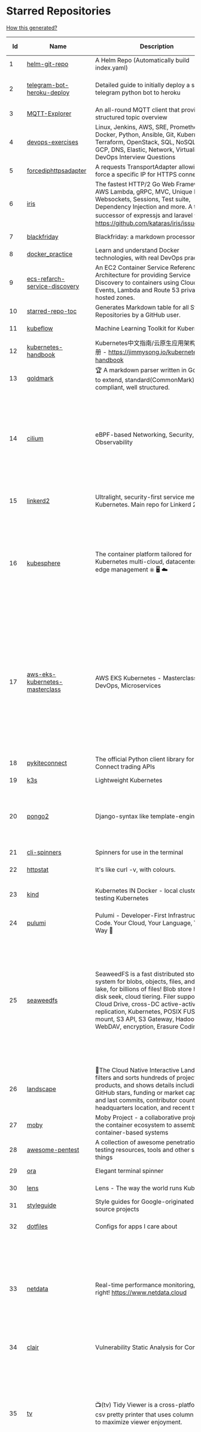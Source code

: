 # Starred Repositories  

[How this generated?](../master/USAGE.md)  

| Id 			| Name			| Description | Star Counts | Topics/Tags   | Last Updated 	|  
| ----------- | ----------- 	| ----------- | ----------- | ----------- 	| -----------   |  
|1|[helm-git-repo](https://github.com/yks0000/helm-git-repo.git)|A Helm Repo (Automatically build index.yaml)|1||6-4-2021|  
|2|[telegram-bot-heroku-deploy](https://github.com/AnshumanFauzdar/telegram-bot-heroku-deploy.git)|Detailed guide to initially deploy a simple telegram python bot to heroku|28|heroku-app, telegram-bot, telegram, deploy, hacktoberfest|7-10-2020|  
|3|[MQTT-Explorer](https://github.com/thomasnordquist/MQTT-Explorer.git)|An all-round MQTT client that provides a structured topic overview|1585||11-8-2021|  
|4|[devops-exercises](https://github.com/bregman-arie/devops-exercises.git)|Linux, Jenkins, AWS, SRE, Prometheus, Docker, Python, Ansible, Git, Kubernetes, Terraform, OpenStack, SQL, NoSQL, Azure, GCP, DNS, Elastic, Network, Virtualization. DevOps Interview Questions|20221||5-1-2022|  
|5|[forcediphttpsadapter](https://github.com/Roadmaster/forcediphttpsadapter.git)|A requests TransportAdapter allowing to force a specific IP for HTTPS connections.|37||1-11-2021|  
|6|[iris](https://github.com/kataras/iris.git)|The fastest HTTP/2 Go Web Framework. AWS Lambda, gRPC, MVC, Unique Router, Websockets, Sessions, Test suite, Dependency Injection and more. A true successor of expressjs and laravel   谢谢 https://github.com/kataras/iris/issues/1329  |21670||8-1-2022|  
|7|[blackfriday](https://github.com/russross/blackfriday.git)|Blackfriday: a markdown processor for Go|4854||27-10-2020|  
|8|[docker_practice](https://github.com/yeasy/docker_practice.git)|Learn and understand Docker technologies, with real DevOps practice!|19850||4-1-2022|  
|9|[ecs-refarch-service-discovery](https://github.com/awslabs/ecs-refarch-service-discovery.git)|An EC2 Container Service Reference Architecture for providing Service Discovery to containers using CloudWatch Events, Lambda and Route 53 private hosted zones. |436||25-7-2016|  
|10|[starred-repo-toc](https://github.com/yks0000/starred-repo-toc.git)|Generates Markdown table for all Starred Repositories by a GitHub user.|4||8-1-2022|  
|11|[kubeflow](https://github.com/kubeflow/kubeflow.git)|Machine Learning Toolkit for Kubernetes|11083||4-1-2022|  
|12|[kubernetes-handbook](https://github.com/rootsongjc/kubernetes-handbook.git)|Kubernetes中文指南/云原生应用架构实践手册 -  https://jimmysong.io/kubernetes-handbook|9497||27-12-2021|  
|13|[goldmark](https://github.com/yuin/goldmark.git)|:trophy: A markdown parser written in Go. Easy to extend, standard(CommonMark) compliant, well structured.|1856|markdown, commonmark, golang, go|24-11-2021|  
|14|[cilium](https://github.com/cilium/cilium.git)|eBPF-based Networking, Security, and Observability|10530|containers, bpf, security, kubernetes, kubernetes-networking, cni, kernel, loadbalancing, monitoring, troubleshooting, xdp, ebpf, k8s, observability, networking|7-1-2022|  
|15|[linkerd2](https://github.com/linkerd/linkerd2.git)|Ultralight, security-first service mesh for Kubernetes. Main repo for Linkerd 2.x.|7947|service-mesh, rust, golang, kubernetes, linkerd, cloud-native|7-1-2022|  
|16|[kubesphere](https://github.com/kubesphere/kubesphere.git)|The container platform tailored for Kubernetes multi-cloud, datacenter, and edge management ⎈ 🖥 ☁️|8535|devops, container-management, k8s, cncf, cloud-native, servicemesh, kubesphere, kubernetes-platform-solution, kubernetes, jenkins, istio, observability, multi-cluster, hacktoberfest|5-1-2022|  
|17|[aws-eks-kubernetes-masterclass](https://github.com/stacksimplify/aws-eks-kubernetes-masterclass.git)|AWS EKS Kubernetes - Masterclass   DevOps, Microservices|339|kubernetes, kubernetes-pods, kubernetes-deployment, kubernetes-services, kubernetes-secrets, aws-eks, aws-eks-cluster, aws-ebs, aws-rds, aws-alb, aws-alb-ingress-controller, aws-fargate, aws-codebuild, aws-codecommit, aws-codepipeline, fluentd, aws-cloudwatch, docker, yaml|16-5-2021|  
|18|[pykiteconnect](https://github.com/zerodha/pykiteconnect.git)|The official Python client library for the Kite Connect trading APIs|629||3-12-2021|  
|19|[k3s](https://github.com/k3s-io/k3s.git)|Lightweight Kubernetes|18801|kubernetes, k8s|7-1-2022|  
|20|[pongo2](https://github.com/flosch/pongo2.git)|Django-syntax like template-engine for Go|2126|template, go, django, template-engine, pongo2, templates, template-language, golang, golang-library|27-12-2021|  
|21|[cli-spinners](https://github.com/sindresorhus/cli-spinners.git)|Spinners for use in the terminal|1883||1-10-2021|  
|22|[httpstat](https://github.com/davecheney/httpstat.git)|It's like curl -v, with colours. |5889||10-10-2021|  
|23|[kind](https://github.com/kubernetes-sigs/kind.git)|Kubernetes IN Docker - local clusters for testing Kubernetes|9084|k8s-sig-testing, kubernetes, kubeadm, golang, docker, podman|7-1-2022|  
|24|[pulumi](https://github.com/pulumi/pulumi.git)|Pulumi - Developer-First Infrastructure as Code. Your Cloud, Your Language, Your Way 🚀|11043||8-1-2022|  
|25|[seaweedfs](https://github.com/chrislusf/seaweedfs.git)|SeaweedFS is a fast distributed storage system for blobs, objects, files, and data lake, for billions of files! Blob store has O(1) disk seek, cloud tiering. Filer supports Cloud Drive, cross-DC active-active replication, Kubernetes, POSIX FUSE mount, S3 API, S3 Gateway, Hadoop, WebDAV, encryption, Erasure Coding.|13606|distributed-storage, distributed-systems, s3, hdfs, fuse, distributed-file-system, hadoop-hdfs, posix, tiered-file-system, kubernetes, replication, object-storage, s3-storage, seaweedfs, erasure-coding, blob-storage, cloud-drive|7-1-2022|  
|26|[landscape](https://github.com/cncf/landscape.git)|🌄The Cloud Native Interactive Landscape filters and sorts hundreds of projects and products, and shows details including GitHub stars, funding or market cap, first and last commits, contributor counts, headquarters location, and recent tweets.|7994||8-1-2022|  
|27|[moby](https://github.com/moby/moby.git)|Moby Project - a collaborative project for the container ecosystem to assemble container-based systems|61931||7-1-2022|  
|28|[awesome-pentest](https://github.com/enaqx/awesome-pentest.git)|A collection of awesome penetration testing resources, tools and other shiny things|15292||3-11-2021|  
|29|[ora](https://github.com/sindresorhus/ora.git)|Elegant terminal spinner|7435||13-9-2021|  
|30|[lens](https://github.com/lensapp/lens.git)|Lens - The way the world runs Kubernetes|16606||7-1-2022|  
|31|[styleguide](https://github.com/google/styleguide.git)|Style guides for Google-originated open-source projects|29573||7-12-2021|  
|32|[dotfiles](https://github.com/bbkane/dotfiles.git)|Configs for apps I care about|19|dotfiles, zsh, neovim, vscode, git, sqlite, sqlite3|5-1-2022|  
|33|[netdata](https://github.com/netdata/netdata.git)|Real-time performance monitoring, done right! https://www.netdata.cloud|57249|monitoring, iot, notifications, docker, statsd, kubernetes, cncf, prometheus, containers, netdata, analytics, devops, time-series, observability, alerting, graphing, influxdb, grafana, graphite, dashboard|5-1-2022|  
|34|[clair](https://github.com/quay/clair.git)|Vulnerability Static Analysis for Containers|8393||5-1-2022|  
|35|[tv](https://github.com/alexhallam/tv.git)|📺(tv) Tidy Viewer is a cross-platform CLI csv pretty printer that uses column styling to maximize viewer enjoyment.|1364|cli, terminal, csv, pretty-printer, pretty-print, command-line-tool, data-science, rust, command-line, tabular-data, tibble, dataframe, datatable, csv-viewer, csv-visualization, csv-pretty-print, csv-cat, column, csv-column, hacktoberfest|20-11-2021|  
|36|[pendulum](https://github.com/sdispater/pendulum.git)|Python datetimes made easy|4653|python, datetime, date, time, python3, timezones|6-1-2022|  
|37|[ngrok](https://github.com/inconshreveable/ngrok.git)|Introspected tunnels to localhost|21236||31-5-2016|  
|38|[badges](https://github.com/Naereen/badges.git)|:pencil: Markdown code for lots of small badges :ribbon: :pushpin: (shields.io, forthebadge.com etc) :sunglasses:. Contributions are welcome! Please add yours!|3015|forthebadge, badges, markdown, markdown-cheatsheet, meta-badge, forthebadge-cc, restructuredtext, pokemon, python, awesome, markup|28-9-2021|  
|39|[zuul](https://github.com/Netflix/zuul.git)|Zuul is a gateway service that provides dynamic routing, monitoring, resiliency, security, and more.|11618||5-1-2022|  
|40|[kubewatch](https://github.com/bitnami-labs/kubewatch.git)|Watch k8s events and trigger Handlers|2313|golang, kubernetes, slack|10-9-2020|  
|41|[halo](https://github.com/manrajgrover/halo.git)|💫 Beautiful spinners for terminal, IPython and Jupyter|2533|halo, spinner, python, jupyter, ora, ipython, async|9-11-2020|  
|42|[rest.li](https://github.com/linkedin/rest.li.git)|Rest.li is a REST+JSON framework for building robust, scalable service architectures using dynamic discovery and simple asynchronous APIs.|2167||7-1-2022|  
|43|[flask-celery-example](https://github.com/miguelgrinberg/flask-celery-example.git)|This repository contains the example code for my blog article Using Celery with Flask.|1023||12-9-2021|  
|44|[dailybot](https://github.com/sapumar/dailybot.git)|Simple telegram bot to remind about the daily stand up|8|bot, daily-standup, standup-meetings, standup, standupbot|23-12-2021|  
|45|[black](https://github.com/psf/black.git)|The uncompromising Python code formatter|24220|python, code, formatter, codeformatter, gofmt, yapf, autopep8, pre-commit-hook|7-1-2022|  
|46|[gloo](https://github.com/solo-io/gloo.git)|The Feature-rich, Kubernetes-native, Next-Generation API Gateway Built on Envoy|3235|gloo, envoy, api-gateway, serverless, api-management, kubernetes, kubernetes-ingress-controller, microservices, hybrid-apps, legacy-apps, grpc, cloud-native, envoy-proxy|4-1-2022|  
|47|[cdk8s](https://github.com/cdk8s-team/cdk8s.git)|Define Kubernetes native apps and abstractions using object-oriented programming|2733||6-1-2022|  
|48|[yaspin](https://github.com/pavdmyt/yaspin.git)|A lightweight terminal spinner for Python with safe pipes and redirects 🎁|489|spinner, terminal, cli-utilities, python, loader, unix, easy-to-use, python-library, awesome, console, cli, utilities|14-11-2021|  
|49|[guacamole-server](https://github.com/apache/guacamole-server.git)|Mirror of Apache Guacamole Server|1963|guacamole, c, network-client, java, network-server, javascript|4-1-2022|  
|50|[flower](https://github.com/mher/flower.git)|Real-time monitor and web admin for Celery distributed task queue|5059||25-11-2021|  
|51|[kops](https://github.com/kubernetes/kops.git)|Kubernetes Operations (kops) - Production Grade K8s Installation, Upgrades, and Management|13637|kubernetes, go, cncf, containers, kops|7-1-2022|  
|52|[slate](https://github.com/slatedocs/slate.git)|Beautiful static documentation for your API|33506|slate, api-documentation, api, static-site-generator|15-12-2021|  
|53|[onedev](https://github.com/theonedev/onedev.git)|Super Easy All-In-One DevOps Platform|4995|git, devops, docker, kubernetes, continuous-integration, continuous-deployment, issue-tracker|8-1-2022|  
|54|[google-maps-services-python](https://github.com/googlemaps/google-maps-services-python.git)|Python client library for Google Maps API Web Services|3449|python, client-library|1-10-2021|  
|55|[awesome-cheatsheets](https://github.com/LeCoupa/awesome-cheatsheets.git)|👩‍💻👨‍💻 Awesome cheatsheets for popular programming languages, frameworks and development tools. They include everything you should know in one single file.|26249|cheatsheets, javascript, bash, nodejs, cheatsheet, database, language, frontend, backend, feathersjs, redis, vuejs, vim, django, programming-language, xcode, php, docker, kubernetes, sailsjs|21-12-2021|  
|56|[minikube](https://github.com/kubernetes/minikube.git)|Run Kubernetes locally|22823|minikube, kubernetes, cluster, containers, go, cncf|8-1-2022|  
|57|[dokku](https://github.com/dokku/dokku.git)|A docker-powered PaaS that helps you build and manage the lifecycle of applications|22210|dokku, paas, heroku, docker, kubernetes, nomad, containers, buildpack, devops|7-1-2022|  
|58|[kubernetes-external-secrets](https://github.com/external-secrets/kubernetes-external-secrets.git)|Integrate external secret management systems with Kubernetes|2439|kubernetes, secrets-management, aws, aws-secrets-manager, vault, hashicorp, kubernetes-external-secrets, secrets-manager|2-1-2022|  
|59|[troposphere](https://github.com/cloudtools/troposphere.git)|troposphere - Python library to create AWS CloudFormation descriptions|4606|aws-cloudformation, cloudformation, python, python3||  
|60|[authelia](https://github.com/authelia/authelia.git)|The Single Sign-On Multi-Factor portal for web apps|11333|totp, u2f, ldap, nginx, sso-authentication, yubikey, two-factor-authentication, docker, cookie, kubernetes, sso, multifactor, push-notifications, traefik, mfa, two-factor, authentication, security, golang, 2fa|7-1-2022|  
|61|[opengrok](https://github.com/oracle/opengrok.git)|OpenGrok is a fast and usable source code search and cross reference engine, written in Java|3465|opengrok, java, source, code, search, engine|6-1-2022|  
|62|[cli53](https://github.com/barnybug/cli53.git)|Command line tool for Amazon Route 53|1736|||  
|63|[go-github](https://github.com/google/go-github.git)|Go library for accessing the GitHub API|8026|go, github-api|3-1-2022|  
|64|[awesome-hyper](https://github.com/bnb/awesome-hyper.git)|🖥 Delightful Hyper plugins, themes, and resources|9697|hyper, hyperterm, zeit, terminal, awesome, awesome-list||  
|65|[Public-APIs](https://github.com/n0shake/Public-APIs.git)|📚 A public list of APIs from round the web.|17796||30-11-2021|  
|66|[FlameGraph](https://github.com/brendangregg/FlameGraph.git)|Stack trace visualizer|12376||31-8-2021|  
|67|[teleport](https://github.com/gravitational/teleport.git)|Certificate authority and access plane for SSH, Kubernetes, web apps, databases and desktops|10777|ssh, go, bastion, teleport-binaries, certificate, golang, cluster, teleport, firewall, security, jumpserver, rbac, audit, pam, kubernetes, kubernetes-access, firewalls, database-access, postgres, rdp|7-1-2022|  
|68|[terrascan](https://github.com/accurics/terrascan.git)|Detect compliance and security violations across Infrastructure as Code to mitigate risk before provisioning cloud native infrastructure.|2720|security-tools, infrastructure-as-code, devsecops, devops, security, terraform, aws, cloudsecurity, cloud-security, terrascan, infrastructure, security-violations, architecture, kubernetes, iac, sast, azure-security, aws-security, gcp-security, scans|5-1-2022|  
|69|[gping](https://github.com/orf/gping.git)|Ping, but with a graph|5686|||  
|70|[Depix](https://github.com/beurtschipper/Depix.git)|Recovers passwords from pixelized screenshots|21079|||  
|71|[hyper](https://github.com/vercel/hyper.git)|A terminal built on web technologies|37619|terminal, javascript, html, css, react, terminal-emulators, hyper, macos, linux||  
|72|[k9s](https://github.com/derailed/k9s.git)|🐶 Kubernetes CLI To Manage Your Clusters In Style!|14866|k9s, kubernetes, kubernetes-cli, kubernetes-clusters, k8s, k8s-cluster, go, golang|28-12-2021|  
|73|[moto](https://github.com/spulec/moto.git)|A library that allows you to easily mock out tests based on AWS infrastructure.|5474|boto, aws, ec2, s3|7-1-2022|  
|74|[kubernetes-network-policy-recipes](https://github.com/ahmetb/kubernetes-network-policy-recipes.git)|Example recipes for Kubernetes Network Policies that you can just copy paste|3720|kubernetes, networking, security|1-11-2021|  
|75|[kustomize](https://github.com/kubernetes-sigs/kustomize.git)|Customization of kubernetes YAML configurations|7949|k8s-sig-cli, hacktoberfest|7-1-2022|  
|76|[monkey](https://github.com/bouk/monkey.git)|Monkey patching in Go|2727||9-12-2019|  
|77|[awesome-gcp-certifications](https://github.com/sathishvj/awesome-gcp-certifications.git)|Google Cloud Platform Certification resources.|2188|google-cloud-platform, certification, gcp, cloud|6-1-2022|  
|78|[http2smugl](https://github.com/neex/http2smugl.git)|-|349||10-11-2021|  
|79|[arrow](https://github.com/arrow-py/arrow.git)|🏹 Better dates & times for Python|7702|python, arrow, datetime, date, time, timestamp, timezones, hacktoberfest|5-1-2022|  
|80|[kubernetes-the-hard-way](https://github.com/kelseyhightower/kubernetes-the-hard-way.git)|Bootstrap Kubernetes the hard way on Google Cloud Platform. No scripts.|29538|||  
|81|[sqlc](https://github.com/kyleconroy/sqlc.git)|Generate type-safe code from SQL|4636|go, postgresql, sql, orm, code-generator, mysql, python, kotlin||  
|82|[octant](https://github.com/vmware-tanzu/octant.git)|Highly extensible platform for developers to better understand the complexity of Kubernetes clusters.|5650|golang, octant, kubernetes-clusters, go, kubernetes|16-11-2021|  
|83|[awesome-awesomeness](https://github.com/bayandin/awesome-awesomeness.git)|A curated list of awesome awesomeness|28395||15-11-2021|  
|84|[python-prompt-toolkit](https://github.com/prompt-toolkit/python-prompt-toolkit.git)|Library for building powerful interactive command line applications in Python|7478||9-12-2021|  
|85|[shiv](https://github.com/linkedin/shiv.git)|shiv is a command line utility for building fully self contained Python zipapps as outlined in PEP 441, but with all their dependencies included.|1347||18-11-2021|  
|86|[mattermost-server](https://github.com/mattermost/mattermost-server.git)|Mattermost is an open source platform for secure collaboration across the entire software development lifecycle.|21688|collaboration, mattermost, golang, react-native, hacktoberfest||  
|87|[pyenv](https://github.com/pyenv/pyenv.git)|Simple Python version management|25724|python, shell|8-1-2022|  
|88|[ksonnet](https://github.com/ksonnet/ksonnet.git)|A CLI-supported framework that streamlines writing and deployment of Kubernetes configurations to multiple clusters.|1152||5-2-2019|  
|89|[dive](https://github.com/wagoodman/dive.git)|A tool for exploring each layer in a docker image|29415|docker, docker-image, inspector, explorer, cli, tui|2-7-2021|  
|90|[nuclei](https://github.com/projectdiscovery/nuclei.git)|Fast and customizable vulnerability scanner based on simple YAML based DSL.|6587|cve-scanner, subdomain-takeover, nuclei-engine, vulnerability-detection, vulnerability-assessment, vulnerability-scanner, security, attack-surface, security-scanner|19-12-2021|  
|91|[perf-tools](https://github.com/brendangregg/perf-tools.git)|Performance analysis tools based on Linux perf_events (aka perf) and ftrace|7995||14-1-2020|  
|92|[boulder](https://github.com/letsencrypt/boulder.git)|An ACME-based certificate authority, written in Go. |4111|boulder, go, acme, certificate-authority, tls, lets-encrypt, ca, pki, rfc8555|3-1-2022|  
|93|[terraform-cdk](https://github.com/hashicorp/terraform-cdk.git)|Define infrastructure resources using programming constructs and provision them using HashiCorp Terraform|3083|terraform, cdk, cdktf|7-1-2022|  
|94|[watchdog](https://github.com/gorakhargosh/watchdog.git)|Python library and shell utilities to monitor filesystem events.|5090||29-12-2021|  
|95|[portainer](https://github.com/portainer/portainer.git)|Making Docker and Kubernetes management easy.|20590|docker, docker-swarm, ui, docker-deployment, docker-compose, docker-container, docker-image, portainer, docker-ui, dockerfile, moby, hacktoberfest, kubernetes|7-1-2022|  
|96|[typer](https://github.com/tiangolo/typer.git)|Typer, build great CLIs. Easy to code. Based on Python type hints.|6933|cli, click, python3, typehints, terminal, shell, python, typer|30-8-2021|  
|97|[project-layout](https://github.com/golang-standards/project-layout.git)|Standard Go Project Layout|28701|go, golang, project-template, standards, project-structure|22-8-2021|  
|98|[sdkman-cli](https://github.com/sdkman/sdkman-cli.git)|The SDKMAN! Command Line Interface|4413||8-1-2022|  
|99|[ipython](https://github.com/ipython/ipython.git)|Official repository for IPython itself. Other repos in the IPython organization contain things like the website, documentation builds, etc.|15129|ipython, jupyter, data-science, notebook, python, repl, closember, hacktoberfest|5-1-2022|  
|100|[faker](https://github.com/joke2k/faker.git)|Faker is a Python package that generates fake data for you.|13471|python, fake, testing, dataset, fake-data, test-data, test-data-generator|5-1-2022|  
|101|[redis-datasets](https://github.com/redis-developer/redis-datasets.git)|A Curated List of Sample Redis Datasets|28|dataset, sample-dataset, redis-modules, redis-datasets|6-12-2021|  
|102|[geeksforgeeks.pdf](https://github.com/dufferzafar/geeksforgeeks.pdf.git)|Topic wise PDFs of Geeks for Geeks articles. (Last updated in October 2018)|486|||  
|103|[httpstat](https://github.com/reorx/httpstat.git)|curl statistics made simple|5001|curl, cli, python, http, visualization|24-12-2020|  
|104|[jsonnet](https://github.com/google/jsonnet.git)|Jsonnet - The data templating language|5287|jsonnet, configuration, config, functional, json|4-1-2022|  
|105|[containerd](https://github.com/containerd/containerd.git)|An open and reliable container runtime|10047|containerd, oci, containers, docker, cncf, cri, kubernetes, hacktoberfest|8-1-2022|  
|106|[kubespray](https://github.com/kubernetes-sigs/kubespray.git)|Deploy a Production Ready Kubernetes Cluster|11699|kubernetes-cluster, ansible, kubernetes, high-availability, bare-metal, gce, aws, kubespray, k8s-sig-cluster-lifecycle, hacktoberfest|8-1-2022|  
|107|[wait-for-it](https://github.com/vishnubob/wait-for-it.git)|Pure bash script to test and wait on the availability of a TCP host and port|7286||22-8-2020|  
|108|[charts](https://github.com/helm/charts.git)|⚠️(OBSOLETE) Curated applications for Kubernetes|15332|kubernetes, charts, helm|21-12-2021|  
|109|[terminalizer](https://github.com/faressoft/terminalizer.git)|🦄 Record your terminal and generate animated gif images or share a web player|12230|terminal, record, capture, shot, bash, powershell, gif, animated, generate, theme, colors, font, repeat, command-line, shell, zsh, bash-profile, render, tty, pty|18-4-2020|  
|110|[emissary](https://github.com/emissary-ingress/emissary.git)|open source Kubernetes-native API gateway for microservices built on the Envoy Proxy|3602|ambassador, kubernetes, gateway-api, microservice, cloud-native, api-gateway, docker, api-management, kubernetes-ingress, envoy-proxy, envoy, kubernetes-annotations|6-1-2022|  
|111|[microsoft-authentication-library-for-python](https://github.com/AzureAD/microsoft-authentication-library-for-python.git)|Microsoft Authentication Library (MSAL) for Python makes it easy to authenticate to Azure Active Directory. These documented APIs are stable https://msal-python.readthedocs.io. If you have questions but do not have a github account, ask your questions on Stackoverflow with tag "msal" + "python".|347|msal-python, azure, sdks, microsoft-identity-platform|28-12-2021|  
|112|[pytest](https://github.com/pytest-dev/pytest.git)|The pytest framework makes it easy to write small tests, yet scales to support complex functional testing|8114|unit-testing, test, testing, python, hacktoberfest|7-1-2022|  
|113|[vegeta](https://github.com/tsenart/vegeta.git)|HTTP load testing tool and library. It's over 9000!|18848|load-testing, go, benchmarking, http||  
|114|[thefuck](https://github.com/nvbn/thefuck.git)|Magnificent app which corrects your previous console command.|65958|python, shell|2-1-2022|  
|115|[cert-manager](https://github.com/jetstack/cert-manager.git)|Automatically provision and manage TLS certificates in Kubernetes|8217|kubernetes, letsencrypt, tls, certificate, crd, hacktoberfest|7-1-2022|  
|116|[duf](https://github.com/muesli/duf.git)|Disk Usage/Free Utility - a better 'df' alternative|7440|hacktoberfest, disk-space, disk-usage, df, linux, macos, freebsd, openbsd, windows, user-friendly||  
|117|[nativefier](https://github.com/nativefier/nativefier.git)|Make any web page a desktop application|29512|nodejs, electron, linux, windows, macos, desktop-application|6-1-2022|  
|118|[awesome-shell](https://github.com/alebcay/awesome-shell.git)|A curated list of awesome command-line frameworks, toolkits, guides and gizmos. Inspired by awesome-php.|22727|awesome-list, awesome, list, zsh, fish, bash, cli, shell|31-8-2021|  
|119|[cheat.sh](https://github.com/chubin/cheat.sh.git)|the only cheat sheet you need|27930|cheatsheet, curl, terminal, command-line, cli, examples, documentation, help, tldr, hacktoberfest2021|1-1-2022|  
|120|[hygieia](https://github.com/hygieia/hygieia.git)|CapitalOne  DevOps Dashboard|3680|devops, dashboard, hygieia, delivery-pipeline, visualization, continuous-delivery, continuous-deployment, continuous-integration||  
|121|[kb](https://github.com/gnebbia/kb.git)|A minimalist command line knowledge base manager|2794|knowledge, cheatsheets, procedures, methodology, pentest-tool, knowledge-base, rtfm, notes, notes-management-system, cli, notebook|31-10-2021|  
|122|[poetry](https://github.com/python-poetry/poetry.git)|Python dependency management and packaging made easy.|17777|python, dependency-manager, package-manager, packaging, hacktoberfest|8-1-2022|  
|123|[git-standup](https://github.com/kamranahmedse/git-standup.git)|Recall what you did on the last working day. Psst! or be nosy and find what someone else in your team did ;-)|7053|standup, git-standup, agile, meeting, git, git-addons, git-|30-9-2021|  
|124|[rook](https://github.com/rook/rook.git)|Storage Orchestration for Kubernetes|9421|storage, kubernetes, ceph, storage-cluster, docker, cloud-native, etcd, cncf|6-1-2022|  
|125|[leveldb](https://github.com/google/leveldb.git)|LevelDB is a fast key-value storage library written at Google that provides an ordered mapping from string keys to string values.|27496||8-1-2022|  
|126|[azure-cli](https://github.com/Azure/azure-cli.git)|Azure Command-Line Interface|2879|azure, azure-cli, cloud|7-1-2022|  
|127|[brooklin](https://github.com/linkedin/brooklin.git)|An extensible distributed system for reliable nearline data streaming at scale|735|distributed-systems, data-streaming, scalability, kafka-mirror-maker, kafka, change-data-capture, java, linkedin|5-1-2022|  
|128|[celery](https://github.com/celery/celery.git)|Distributed Task Queue (development branch)|18472|python, task-manager, task-scheduler, task-runner, queue-workers, queued-jobs, queue-tasks, amqp, redis, sqs, sqs-queue, python3, python-library|6-1-2022|  
|129|[bokeh](https://github.com/bokeh/bokeh.git)|Interactive Data Visualization in the browser, from  Python|15866|||  
|130|[mycli](https://github.com/dbcli/mycli.git)|A Terminal Client for MySQL with AutoCompletion and Syntax Highlighting.|10099|database, python, syntax-highlighting, mysql, mycli, auto-completion|24-12-2021|  
|131|[predictive-horizontal-pod-autoscaler](https://github.com/jthomperoo/predictive-horizontal-pod-autoscaler.git)|Horizontal Pod Autoscaler built with predictive abilities using statistical models|159|||  
|132|[auto](https://github.com/intuit/auto.git)|Generate releases based on semantic version labels on pull requests.|1504|release, auto-release, github, slack, jira, releases, publishing, hack, hacktoberfest|10-12-2021|  
|133|[skaffold](https://github.com/GoogleContainerTools/skaffold.git)|Easy and Repeatable Kubernetes Development|12313|kubernetes, developer-tools, docker, containers|7-1-2022|  
|134|[doitlive](https://github.com/sloria/doitlive.git)|Because sometimes you need to do it live|3080|command-line, presentations, python, live-coding, cli, click, bash, zsh, ipython, script, hacktoberfest|24-5-2021|  
|135|[labs](https://github.com/docker/labs.git)|This is a collection of tutorials for learning how to use Docker with various tools. Contributions welcome.|10489|docker-tutorial, lab, swarm, docker, docker-compose, swarm-mode, orchestration, windows, dotnet, java, security, containers|15-10-2020|  
|136|[docker-cheat-sheet](https://github.com/wsargent/docker-cheat-sheet.git)|Docker Cheat Sheet|20545|docker, cheet-sheet|31-10-2021|  
|137|[sanic-prometheus](https://github.com/dkruchinin/sanic-prometheus.git)|Prometheus metrics for Sanic,  an async python web server|67|python, prometheus, sanic, monitoring||  
|138|[nprogress](https://github.com/rstacruz/nprogress.git)|For slim progress bars like on YouTube, Medium, etc|23810||19-4-2020|  
|139|[awesome-macos-command-line](https://github.com/herrbischoff/awesome-macos-command-line.git)|Use your macOS terminal shell to do awesome things.|25613|macos, macosx, shell, terminal, awesome-list, awesome, list|2-9-2021|  
|140|[haproxy](https://github.com/haproxy/haproxy.git)|HAProxy Load Balancer's development branch (mirror of git.haproxy.org)|2490|haproxy, load-balancer, reverse-proxy, proxy, http, http2, cache, fastcgi, high-availability, https, ipv6, proxy-protocol, ddos-mitigation, tls13, high-performance, caching|7-1-2022|  
|141|[resume-cli](https://github.com/jsonresume/resume-cli.git)|CLI tool to easily setup a new resume 📑|3980|cli, javascript, resume, json|19-6-2021|  
|142|[grumpy](https://github.com/giantswarm/grumpy.git)|Kubernetes Validation Admission Controller example|19||24-7-2020|  
|143|[microservices-demo](https://github.com/GoogleCloudPlatform/microservices-demo.git)|Sample cloud-native application with 10 microservices showcasing Kubernetes, Istio, gRPC and OpenCensus.|11454|kubernetes, grpc, istio, opencensus, gke, skaffold, sample-application, google-cloud, samples|8-1-2022|  
|144|[Reloader](https://github.com/stakater/Reloader.git)|A Kubernetes controller to watch changes in ConfigMap and Secrets and do rolling upgrades on Pods with their associated Deployment, StatefulSet, DaemonSet and DeploymentConfig – [✩Star] if you're using it!|2984|kubernetes, openshift, configmap, secrets, pods, deployments, daemonset, statefulsets, k8s, watch-changes, deploymentconfigs|2-1-2022|  
|145|[dapr](https://github.com/dapr/dapr.git)|Dapr is a portable, event-driven, runtime for building distributed applications across cloud and edge.|16566|microservices, microservice, kubernetes, sidecar, state-management, event-driven, pubsub, serverless, containers|7-1-2022|  
|146|[awesome-deep-learning](https://github.com/ChristosChristofidis/awesome-deep-learning.git)|A curated list of awesome Deep Learning tutorials, projects and communities.|18142|deep-learning, neural-network, machine-learning, awesome, awesome-list, recurrent-networks, deep-networks, deep-learning-tutorial, face-images|30-11-2020|  
|147|[awesome-algorithms](https://github.com/tayllan/awesome-algorithms.git)|A curated list of awesome places to learn and/or practice algorithms.|10712||7-7-2021|  
|148|[cruise-control](https://github.com/linkedin/cruise-control.git)|Cruise-control is the first of its kind to fully automate the dynamic workload rebalance and self-healing of a Kafka cluster. It provides great value to Kafka users by simplifying the operation of Kafka clusters.|2069|kafka, cluster-management, self-healing|4-1-2022|  
|149|[alpha_vantage](https://github.com/RomelTorres/alpha_vantage.git)|A python wrapper for Alpha Vantage API for financial data.|3572|alpha-vantage, pandas, financial-data, python, stock, alphavantage, json, finance, api-wrapper, cryptocurrency, bitcoin|14-6-2021|  
|150|[faas](https://github.com/openfaas/faas.git)|OpenFaaS - Serverless Functions Made Simple|20899|functions-as-a-service, functions, lambda, serverless, prometheus, kubernetes, k8s, serverless-functions, paas, gitops, faas, docker, golang, nodejs|8-12-2021|  
|151|[helmfile](https://github.com/roboll/helmfile.git)|Deploy Kubernetes Helm Charts|3633|kubernetes, helm, chart|7-1-2022|  
|152|[ingress-nginx](https://github.com/kubernetes/ingress-nginx.git)|NGINX Ingress Controller for Kubernetes|11862|ingress-controller, kubernetes, nginx|8-1-2022|  
|153|[aws-eks-best-practices](https://github.com/aws/aws-eks-best-practices.git)|A best practices guide for day 2 operations, including operational excellence, security, reliability, performance efficiency, and cost optimization.|762||7-1-2022|  
|154|[vizceral](https://github.com/Netflix/vizceral.git)|WebGL visualization for displaying animated traffic graphs|3872|graph, traffic, visualization, webgl, monitoring|20-7-2019|  
|155|[google-api-python-client](https://github.com/googleapis/google-api-python-client.git)|🐍 The official Python client library for Google's discovery based APIs.|5321||7-1-2022|  
|156|[python-fire](https://github.com/google/python-fire.git)|Python Fire is a library for automatically generating command line interfaces (CLIs) from absolutely any Python object.|21682|python, cli|17-6-2021|  
|157|[marathon](https://github.com/mesosphere/marathon.git)|Deploy and manage containers (including Docker) on top of Apache Mesos at scale.|4034|dcos-orchestration-guild, dcos|27-7-2021|  
|158|[boto3](https://github.com/boto/boto3.git)|AWS SDK for Python|6940|python, aws, cloud, cloud-management, aws-sdk||  
|159|[Gooey](https://github.com/chriskiehl/Gooey.git)|Turn (almost) any Python command line program into a full GUI application with one line|15214||2-12-2021|  
|160|[influxdb](https://github.com/influxdata/influxdb.git)|Scalable datastore for metrics, events, and real-time analytics|22683|influxdb, monitoring, database, time-series, metrics, go, react|30-12-2021|  
|161|[truffleHog](https://github.com/trufflesecurity/truffleHog.git)|Searches through git repositories for high entropy strings and secrets, digging deep into commit history|6263|entropy, secret, entropy-checks, regex, trufflehog|20-10-2021|  
|162|[gitops-engine](https://github.com/argoproj/gitops-engine.git)|Democratizing GitOps|1256|gitops, kubernetes, continuous-deployment|22-12-2021|  
|163|[30-Days-Of-Python](https://github.com/Asabeneh/30-Days-Of-Python.git)|30 days of Python programming challenge is a step-by-step guide to learn the Python programming language in 30 days. This challenge may take more than100 days, follow your own pace. |8365|30-days-of-python, python|17-11-2021|  
|164|[profile-summary-for-github](https://github.com/tipsy/profile-summary-for-github.git)|Tool for visualizing GitHub profiles|19498|kotlin, webapp, github-api, javalin|13-9-2021|  
|165|[boundary](https://github.com/hashicorp/boundary.git)|Boundary enables identity-based access management for dynamic infrastructure. |3136|hashicorp, security, zero-trust, hacktoberfest|5-1-2022|  
|166|[pygradle](https://github.com/linkedin/pygradle.git)|Using Gradle to build Python projects|546|gradle, python, linkedin|3-3-2020|  
|167|[vscode](https://github.com/microsoft/vscode.git)|Visual Studio Code|126133|editor, electron, visual-studio-code, typescript, microsoft|8-1-2022|  
|168|[nicstat](https://github.com/scotte/nicstat.git)|Fork of https://sourceforge.net/projects/nicstat/ to fix bugs|53||9-5-2018|  
|169|[learn-python](https://github.com/trekhleb/learn-python.git)|📚 Playground and cheatsheet for learning Python. Collection of Python scripts that are split by topics and contain code examples with explanations.|11578|python, python3, learning, programming-language, learning-python, learning-by-doing|28-10-2021|  
|170|[go-restful](https://github.com/emicklei/go-restful.git)|package for building REST-style Web Services using Go|4338|rest, go, customizable, routing, openapi|8-1-2022|  
|171|[spinner](https://github.com/briandowns/spinner.git)|Go (golang) package with 90 configurable terminal spinner/progress indicators.|1660|go, golang, spinner, statusbar, cli, terminal, terminal-ui, progress-bar, progressbar, indicator|1-1-2022|  
|172|[learn-python3](https://github.com/jerry-git/learn-python3.git)|Jupyter notebooks for teaching/learning Python 3|4465|teaching-materials, python3, jupyter-notebook, learning-python, python-exercises|2-8-2020|  
|173|[gitbook](https://github.com/GitbookIO/gitbook.git)|📝 Modern documentation format and toolchain using Git and Markdown|24345||27-12-2018|  
|174|[age](https://github.com/FiloSottile/age.git)|A simple, modern and secure encryption tool (and Go library) with small explicit keys, no config options, and UNIX-style composability.|9630|built-at-rc, age-encryption|7-1-2022|  
|175|[keras-yolo2](https://github.com/experiencor/keras-yolo2.git)|Easy training on custom dataset. Various backends (MobileNet and SqueezeNet) supported. A YOLO demo to detect raccoon run entirely in brower is accessible at https://git.io/vF7vI (not on Windows).|1694|convolutional-networks, deep-learning, yolo2, realtime, regression|31-12-2019|  
|176|[htmlq](https://github.com/mgdm/htmlq.git)|Like jq, but for HTML.|5361||3-1-2022|  
|177|[gotty](https://github.com/sorenisanerd/gotty.git)|Share your terminal as a web application|1469||4-7-2021|  
|178|[chef](https://github.com/chef/chef.git)|Chef Infra, a powerful automation platform that transforms infrastructure into code automating how infrastructure is configured, deployed and managed across any environment, at any scale|6786|chef, devops, cfgmgt, infrastructure, automation, deployment, hacktoberfest|7-1-2022|  
|179|[go-fuzz](https://github.com/dvyukov/go-fuzz.git)|Randomized testing for Go|4230|fuzzing, testing, go|14-9-2021|  
|180|[kafka-monitor](https://github.com/linkedin/kafka-monitor.git)|Xinfra Monitor monitors the availability of Kafka clusters by producing synthetic workloads using end-to-end pipelines to obtain derived vital statistics - E2E latency, service produce/consume availability, offsets commit availability & latency, message loss rate and more.|1826|kafka-monitor, kafka-cluster, monitor-topic, partition, broker, partition-count, leader, latency, cluster, metrics, kmf, kafka-broker, xinfra-monitor, monitor-single-clusters, reassigns-partition, jmx-metrics, clusters, xinfra, monitor, topic|19-8-2021|  
|181|[codebytere.github.io](https://github.com/codebytere/codebytere.github.io.git)|personal website|414||10-5-2021|  
|182|[echo](https://github.com/labstack/echo.git)|High performance, minimalist Go web framework|21413|go, echo, web, middleware, microservice, websocket, ssl, letsencrypt, micro-framework, https, http2, web-framework, labstack-echo|3-1-2022|  
|183|[awless](https://github.com/wallix/awless.git)|A Mighty CLI for AWS|4824|aws, cli, cloud, aws-cli, cloud-management, awless, golang, devops, devops-tools|10-12-2018|  
|184|[stern](https://github.com/wercker/stern.git)|⎈ Multi pod and container log tailing for Kubernetes|5649|kubernetes, tail, devops, logging, debugging|5-7-2019|  
|185|[awesome-docker](https://github.com/veggiemonk/awesome-docker.git)|:whale: A curated list of Docker resources and projects|20981|docker, awesome, awesome-list, container, tools, dockerfile, list, moby, docker-container, docker-image, docker-environment, docker-deployment, docker-swarm, docker-api, docker-monitoring, docker-machine, docker-security, docker-registry|1-1-2022|  
|186|[examples](https://github.com/kubernetes/examples.git)|Kubernetes application example tutorials|4679||5-1-2022|  
|187|[mypy](https://github.com/python/mypy.git)|Optional static typing for Python|12113|python, types, typing, typechecker, linter||  
|188|[autoscaler](https://github.com/kubernetes/autoscaler.git)|Autoscaling components for Kubernetes|5228||30-12-2021|  
|189|[ami-query](https://github.com/intuit/ami-query.git)|Provide a REST interface to your organization's AMIs|36||31-8-2020|  
|190|[viper](https://github.com/spf13/viper.git)|Go configuration with fangs|17856||1-1-2022|  
|191|[tech-interview-handbook](https://github.com/yangshun/tech-interview-handbook.git)|💯 Curated interview preparation materials for busy engineers|63268|interview-questions, coding-interviews, interview-practice, interview-preparation, algorithm, algorithms, hacktoberfest|5-1-2022|  
|192|[awesome-vscode](https://github.com/viatsko/awesome-vscode.git)|🎨 A curated list of delightful VS Code packages and resources.|19722|visual-studio, vscode, vscode-theme, vscode-extension, awesome, awesome-list, list, visualstudio, visual-studio-code, visual-studio-code-extension, visual-studio-code-theme|9-12-2021|  
|193|[tokei](https://github.com/XAMPPRocky/tokei.git)|Count your code, quickly.|6019|tokei, cloc, badge, rust, windows, linux, macos, statistics, code, cli|20-12-2021|  
|194|[kraken](https://github.com/uber/kraken.git)|P2P Docker registry capable of distributing TBs of data in seconds|4877|docker, docker-registry, container, docker-image, p2p, bittorrent|6-1-2022|  
|195|[wrk](https://github.com/wg/wrk.git)|Modern HTTP benchmarking tool|30992||7-2-2021|  
|196|[fd](https://github.com/sharkdp/fd.git)|A simple, fast and user-friendly alternative to 'find'|20102|command-line, tool, filesystem, search, regex, rust, cli, terminal, hacktoberfest|8-1-2022|  
|197|[logrus](https://github.com/sirupsen/logrus.git)|Structured, pluggable logging for Go.|19607|logging, logrus, go|12-9-2021|  
|198|[falcon](https://github.com/falconry/falcon.git)|The no-nonsense REST API and microservices framework for Python developers, with a focus on reliability, correctness, and performance at scale.|8668|python, framework, rest, microservices, web, api, http, wsgi, asgi|7-1-2022|  
|199|[awesome-readme](https://github.com/matiassingers/awesome-readme.git)|A curated list of awesome READMEs|11016|awesome-list, awesome, list, readme|13-12-2021|  
|200|[my-mac-os](https://github.com/nikitavoloboev/my-mac-os.git)|List of applications and tools that make my macOS experience even more amazing|18377|macos, curated, alfred, macros, personal, applications, karabiner, mac-setup, ios, nix, awesome|27-8-2021|  
|201|[locust](https://github.com/locustio/locust.git)|Scalable user load testing tool written in Python|17889|locust, python, load-testing, performance-testing, http, benchmarking, load-generator|20-12-2021|  
|202|[typing](https://github.com/python/typing.git)|Python static typing home. Contains the source for typing_extensions and the documentation. Also hosts a user help forum.|1105|python, types, typing, static-typing, gradual-typing|8-1-2022|  
|203|[sealed-secrets](https://github.com/bitnami-labs/sealed-secrets.git)|A Kubernetes controller and tool for one-way encrypted Secrets|4274|kubernetes, kubernetes-secrets, devops-workflow, encrypt-secrets, gitops|23-12-2021|  
|204|[python-concurrency](https://github.com/volker48/python-concurrency.git)|Code examples from my toptal engineering blog article|138|python, python-concurrency, asyncio, multiprocessing|1-3-2021|  
|205|[awesome-python](https://github.com/vinta/awesome-python.git)|A curated list of awesome Python frameworks, libraries, software and resources|112544|awesome, python, collections, python-library, python-framework, python-resources|17-12-2021|  
|206|[aws-cli](https://github.com/aws/aws-cli.git)|Universal Command Line Interface for Amazon Web Services|11868|aws, cloud, aws-cli, cloud-management||  
|207|[engineering-blogs](https://github.com/kilimchoi/engineering-blogs.git)|A curated list of engineering blogs|20712|engineering-blogs, tech, programming-blogs, software-development, lists|2-7-2021|  
|208|[helm](https://github.com/helm/helm.git)|The Kubernetes Package Manager|20914|cncf, chart, kubernetes, helm, charts|7-1-2022|  
|209|[python](https://github.com/kubernetes-client/python.git)|Official Python client library for kubernetes|4418|kubernetes, client-python, k8s, library, k8s-sig-api-machinery|6-1-2022|  
|210|[jq](https://github.com/stedolan/jq.git)|Command-line JSON processor|21044||24-10-2021|  
|211|[cobra](https://github.com/spf13/cobra.git)|A Commander for modern Go CLI interactions|24695|cobra, cobra-library, cobra-generator, posix-compliant-flags, command-cobra, cli-app, command-line, commandline, command, cli, go, golang, golang-library, golang-application, subcommands, posix|6-1-2022|  
|212|[runc](https://github.com/opencontainers/runc.git)|CLI tool for spawning and running containers according to the OCI specification|8791|containers, docker, oci|5-1-2022|  
|213|[drawio](https://github.com/jgraph/drawio.git)|Source to app.diagrams.net|27228||7-1-2022|  
|214|[project-based-learning](https://github.com/practical-tutorials/project-based-learning.git)|Curated list of project-based tutorials|60863|tutorial, project, beginner-project, webdevelopment, python, javascript, cpp, golang|28-12-2021|  
|215|[litestream](https://github.com/benbjohnson/litestream.git)|Streaming replication for SQLite.|3906|sqlite, replication, s3|4-1-2022|  
|216|[watchman](https://github.com/facebook/watchman.git)|Watches files and records, or triggers actions, when they change. |10595||8-1-2022|  
|217|[acme.sh](https://github.com/acmesh-official/acme.sh.git)|A pure Unix shell script implementing ACME client protocol|24957|acme, acme-protocol, letsencrypt, certbot, shell, ash, bash, posix, posix-sh, zerossl, buypass, acme-client||  
|218|[outrun](https://github.com/Overv/outrun.git)|Execute a local command using the processing power of another Linux machine.|2999||22-3-2021|  
|219|[github1s](https://github.com/conwnet/github1s.git)|One second to read GitHub code with VS Code.|20511|hacktoberfest|30-12-2021|  
|220|[vscode-debug-visualizer](https://github.com/hediet/vscode-debug-visualizer.git)|An extension for VS Code that visualizes data during debugging.|7146|vscode-extension, hacktoberfest, visualization|19-8-2021|  
|221|[ImHex](https://github.com/WerWolv/ImHex.git)|🔍 A Hex Editor for Reverse Engineers, Programmers and people who value their retinas when working at 3 AM.|11889|hex-editor, reverse-engineering, ips, ips32, pattern-highlighting, dear-imgui, disassembler, analyzer, mathematical-evaluator, pattern-language, dark-mode, nodes, data-processor, hacktoberfest|31-12-2021|  
|222|[awesome-kubernetes](https://github.com/ramitsurana/awesome-kubernetes.git)|A curated list for awesome kubernetes sources :ship::tada:|12353|kubernetes, minikube, meetup, resource, kubernetes-sources, google-cloud, kubernetes-cluster, deploy-kubernetes, aws, enterprise-kubernetes-products, monitoring-kubernetes, azure, schedule, google-kubernetes, docker, cloud-providers, books, machine-learning|28-12-2021|  
|223|[awesome-microservices](https://github.com/mfornos/awesome-microservices.git)|A curated list of Microservice Architecture related principles and technologies.|10688|awesome, microservices, microservices-architecture, cloud-native, cloud-computing|20-8-2021|  
|224|[ultimate-go](https://github.com/hoanhan101/ultimate-go.git)|The Ultimate Go Study Guide|14680|golang, computer-systems, programming, ebook, study-guide|17-9-2021|  
|225|[resume.github.com](https://github.com/resume/resume.github.com.git)|Resumes generated using the GitHub informations|50501|||  
|226|[awesome-courses](https://github.com/prakhar1989/awesome-courses.git)|:books: List of awesome university courses for learning Computer Science!|38883|computer-science, courses, awesome-list, awesome|2-12-2020|  
|227|[katib](https://github.com/kubeflow/katib.git)|Repository for hyperparameter tuning|1118||10-12-2021|  
|228|[external-dns](https://github.com/kubernetes-sigs/external-dns.git)|Configure external DNS servers (AWS Route53, Google CloudDNS and others) for Kubernetes Ingresses and Services|4828|dns, kubernetes, route53, aws, clouddns, gcp, ingress, k8s-sig-network, dns-record, dns-providers, external-dns, dns-controller, dns-servers|5-1-2022|  
|229|[flux](https://github.com/fluxcd/flux.git)|Successor: https://github.com/fluxcd/flux2 — The GitOps Kubernetes operator|6693|kubernetes, gitops, continuous-deployment, continuous-delivery, helm, kustomize, monitoring|8-12-2021|  
|230|[ntopng](https://github.com/ntop/ntopng.git)|Web-based Traffic and Security Network Traffic Monitoring|4363|ntopng, realtime, network, sflow, ipfix, traffic-monitoring, packet-analyser, packet-processing, netflow, snmp, ebpf, docker, kubernetes|8-1-2022|  
|231|[iris](https://github.com/linkedin/iris.git)|Iris is a highly configurable and flexible service for paging and messaging.|641|paging, escalation, messaging, automation|16-11-2021|  
|232|[recommenders](https://github.com/microsoft/recommenders.git)|Best Practices on Recommendation Systems|11968|machine-learning, recommender, ranking, deep-learning, python, jupyter-notebook, recommendation-algorithm, rating, operationalization, kubernetes, azure, microsoft, recommendation-system, recommendation-engine, recommendation, data-science, tutorial, artificial-intelligence|21-12-2021|  
|233|[hey](https://github.com/rakyll/hey.git)|HTTP load generator, ApacheBench (ab) replacement, formerly known as rakyll/boom|12656||23-3-2021|  
|234|[dashboard](https://github.com/kubernetes/dashboard.git)|General-purpose web UI for Kubernetes clusters|10634||7-1-2022|  
|235|[dockerfiles](https://github.com/jessfraz/dockerfiles.git)|Various Dockerfiles I use on the desktop and on servers.|12269|dockerfiles, bash, docker, dockerfile, linux, shell, containers||  
|236|[echarts](https://github.com/apache/echarts.git)|Apache ECharts is a powerful, interactive charting and data visualization library for browser|49318|echarts, data-visualization, charts, charting-library, visualization, apache, data-viz, canvas, svg|7-1-2022|  
|237|[chaos-mesh](https://github.com/chaos-mesh/chaos-mesh.git)|A Chaos Engineering Platform for Kubernetes.|4329|chaos, chaos-engineering, chaos-testing, kubernetes, operator, golang, microservice, site-reliability-engineering, fault-injection, cncf, cloud-native, chaos-mesh, chaos-experiments, crd, hacktoberfest|7-1-2022|  
|238|[vector](https://github.com/Netflix/vector.git)|Vector is an on-host performance monitoring framework which exposes hand picked high resolution metrics to every engineer’s browser.|3578||10-10-2020|  
|239|[pace](https://github.com/CodeByZach/pace.git)|Automatically add a progress bar to your site.|15366|pace, progress-bar, pace-js, loading-bar, loading-indicator, loading-animation|28-7-2021|  
|240|[statsd](https://github.com/statsd/statsd.git)|Daemon for easy but powerful stats aggregation|16215|statsd, graphite, javascript, metrics, nodejs|27-12-2021|  
|241|[ytfzf](https://github.com/pystardust/ytfzf.git)|A posix script to find and watch youtube videos from the terminal. (Without API)|2261|youtube, cli, terminal, posix, fzf, dmenu, ueberzug|7-1-2022|  
|242|[k6](https://github.com/grafana/k6.git)|A modern load testing tool, using Go and JavaScript - https://k6.io|15032|golang, load-testing, load-generator, javascript, es6, performance, hacktoberfest||  
|243|[textual](https://github.com/Textualize/textual.git)|Textual is a TUI (Text User Interface) framework for Python inspired by modern web development.|6865|terminal, python, tui, rich|2-1-2022|  
|244|[rancher](https://github.com/rancher/rancher.git)|Complete container management platform|18301|rancher, docker, kubernetes, orchestration, cattle, containers|8-1-2022|  
|245|[grafana](https://github.com/grafana/grafana.git)|The open and composable observability and data visualization platform. Visualize metrics, logs, and traces from multiple sources like Prometheus, Loki, Elasticsearch, InfluxDB, Postgres and many more. |46346|grafana, monitoring, analytics, metrics, influxdb, prometheus, elasticsearch, alerting, data-visualization, go, dashboard, business-intelligence, mysql, postgres, hacktoberfest|7-1-2022|  
|246|[sanic](https://github.com/sanic-org/sanic.git)|Next generation Python web server/framework   Build fast. Run fast.|15727|python, framework, asyncio, api-server, web, web-server, web-framework, asgi, sanic|6-1-2022|  
|247|[school-of-sre](https://github.com/linkedin/school-of-sre.git)|At LinkedIn, we are using this curriculum for onboarding our entry-level talents into the SRE role.|5288|sre, linux, networking, git, python, mysql, nosql, hadoop, system-design, security|5-11-2021|  
|248|[metallb](https://github.com/metallb/metallb.git)|A network load-balancer implementation for Kubernetes using standard routing protocols|4357|kubernetes, bgp, load-balancer, bare-metal, arp, vrrp, keepalived|6-1-2022|  
|249|[python-guide](https://github.com/realpython/python-guide.git)|Python best practices guidebook, written for humans. |24151|python, guide, book, kennethreitz|5-10-2021|  
|250|[click](https://github.com/pallets/click.git)|Python composable command line interface toolkit|11832|python, cli, click, pallets||  
|251|[wrk2](https://github.com/giltene/wrk2.git)|A constant throughput, correct latency recording variant of wrk|3303|||  
|252|[Notepads](https://github.com/JasonStein/Notepads.git)|A modern, lightweight text editor with a minimalist design.|5666|fluent, notepad, texteditor, uwp, markdown, diff-viewer, windows, app|31-12-2021|  
|253|[packer](https://github.com/hashicorp/packer.git)|Packer is a tool for creating identical machine images for multiple platforms from a single source configuration.|13421||5-1-2022|  
|254|[kubectx](https://github.com/ahmetb/kubectx.git)|Faster way to switch between clusters and namespaces in kubectl|12048|kubernetes, kubectl, kubectl-plugins, kubernetes-clusters||  
|255|[udemy-downloader-gui](https://github.com/FaisalUmair/udemy-downloader-gui.git)|A desktop application for downloading Udemy Courses|5529|electron, nodejs, udemy, udemy-dl, udemy-downloader-gui, windows, mac, macos, linux, downloader|11-8-2020|  
|256|[every-programmer-should-know](https://github.com/mtdvio/every-programmer-should-know.git)|A collection of (mostly) technical things every software developer should know about|51654|cc-by, computer-science, educational, novice, collection|19-4-2021|  
|257|[scrapy](https://github.com/scrapy/scrapy.git)|Scrapy, a fast high-level web crawling & scraping framework for Python.|42468|python, scraping, crawling, framework, crawler, hacktoberfest|6-1-2022|  
|258|[cli](https://github.com/cli/cli.git)|GitHub’s official command line tool|26822|github-api-v4, cli, git, golang|21-12-2021|  
|259|[processhacker](https://github.com/processhacker/processhacker.git)|A free, powerful, multi-purpose tool that helps you monitor system resources, debug software and detect malware.|6404|administrator, windows, system-monitor, performance-monitoring, performance-tuning, performance, c, debugger, benchmarking, security, profiling, realtime, monitoring, monitor-performance, process-manager, process-monitor, processhacker, monitor|7-1-2022|  
|260|[core](https://github.com/home-assistant/core.git)|:house_with_garden: Open source home automation that puts local control and privacy first.|48756|python, home-automation, iot, internet-of-things, mqtt, raspberry-pi, asyncio, hacktoberfest|8-1-2022|  
|261|[kaniko](https://github.com/GoogleContainerTools/kaniko.git)|Build Container Images In Kubernetes|9565|containers, docker, developer-tools, kubernetes|6-1-2022|  
|262|[django-health-check](https://github.com/KristianOellegaard/django-health-check.git)|a pluggable app that runs a full check on the deployment, using a number of plugins to check e.g. database, queue server, celery processes, etc.|753|||  
|263|[diagrams](https://github.com/mingrammer/diagrams.git)|:art: Diagram as Code for prototyping cloud system architectures|15863|diagram, diagram-as-code, architecture, graphviz||  
|264|[python-container](https://github.com/googleapis/python-container.git)|-|24|||  
|265|[chaosmonkey](https://github.com/Netflix/chaosmonkey.git)|Chaos Monkey is a resiliency tool that helps applications tolerate random instance failures.|11741|||  
|266|[driftctl](https://github.com/snyk/driftctl.git)|Detect, track and alert on infrastructure drift|1701|infrastructure-drift, iac, terraform, aws, drift, infrastructure-as-code, hacktoberfest||  
|267|[interactive-coding-challenges](https://github.com/donnemartin/interactive-coding-challenges.git)|120+ interactive Python coding interview challenges (algorithms and data structures).  Includes Anki flashcards.|24481|python, algorithm, data-structure, development, programming, coding, interview, interview-questions, interview-practice, competitive-programming|5-8-2020|  
|268|[osquery](https://github.com/osquery/osquery.git)|SQL powered operating system instrumentation, monitoring, and analytics.|18531|security, monitoring, intrusion-detection, sql, hacktoberfest|26-12-2021|  
|269|[wtfpython](https://github.com/satwikkansal/wtfpython.git)|What the f*ck Python? 😱|27858|python, wats, snippets, wtf, gotchas, documentation, pitfalls, interview-questions, python-interview-questions||  
|270|[requests](https://github.com/psf/requests.git)|A simple, yet elegant, HTTP library.|46651|python, http, forhumans, requests, python-requests, client, humans, cookies|7-1-2022|  
|271|[face_recognition](https://github.com/ageitgey/face_recognition.git)|The world's simplest facial recognition api for Python and the command line|42757|machine-learning, face-detection, face-recognition, python|14-6-2021|  
|272|[interviews](https://github.com/kdn251/interviews.git)|Everything you need to know to get the job.|55193|java, interview, interview-questions, interview-practice, interview-preparation, interview-prep, algorithm, algorithm-challenges, algorithms, algorithm-competitions, technical-coding-interview, leetcode, leetcode-solutions, leetcode-java, coding-interviews, coding-interview, coding-challenge, coding-challenges, leetcode-questions, interviews||  
|273|[professional-programming](https://github.com/charlax/professional-programming.git)|A collection of full-stack resources for programmers.|15991|read-articles, programmer, professional, scalability, concepts, documentation, lessons-learned, engineer, programming-language, learning, architecture, computer-science||  
|274|[caddy](https://github.com/caddyserver/caddy.git)|Fast, multi-platform web server with automatic HTTPS|36360|go, web-server, caddyfile, http, http-server, reverse-proxy, https, tls, automatic-https, privacy, security||  
|275|[telegraf](https://github.com/influxdata/telegraf.git)|The plugin-driven server agent for collecting & reporting metrics.|11023|telegraf, monitoring, time-series, metrics|7-1-2022|  
|276|[sre-interview-prep-guide](https://github.com/mxssl/sre-interview-prep-guide.git)|Site Reliability Engineer Interview Preparation Guide|2509|study, preparation, sre, sre-interview, interview-preparation, site-reliability-engineer|5-1-2022|  
|277|[markdown-here](https://github.com/adam-p/markdown-here.git)|Google Chrome, Firefox, and Thunderbird extension that lets you write email in Markdown and render it before sending.|54051|||  
|278|[trafficserver](https://github.com/apache/trafficserver.git)|Apache Traffic Server™ is a fast, scalable and extensible HTTP/1.1 and HTTP/2 compliant caching proxy server.|1413|proxy, cdn, cache, apache, hacktoberfest|5-1-2022|  
|279|[awesome-sre](https://github.com/dastergon/awesome-sre.git)|A curated list of Site Reliability and Production Engineering resources.|7789|site-reliability-engineering, production, availability, monitoring, post-mortem, reliability-engineering, capacity-planning, service-level-agreement, scalability, reliability, alerting, on-call, site-reliability, postmortem, incident-response, sre, awesome, awesome-list, devops, list|7-1-2022|  
|280|[discourse](https://github.com/discourse/discourse.git)|A platform for community discussion. Free, open, simple.|34732|discourse, javascript, rails, ruby, ember, forum, postgresql||  
|281|[kapacitor](https://github.com/influxdata/kapacitor.git)|Open source framework for processing, monitoring, and alerting on time series data|2100|kapacitor, monitoring, time-series|10-12-2021|  
|282|[octodns](https://github.com/octodns/octodns.git)|Tools for managing DNS across multiple providers|2099|dns, workflow, infrastructure-as-code||  
|283|[awesome-scalability](https://github.com/binhnguyennus/awesome-scalability.git)|The Patterns of Scalable, Reliable, and Performant Large-Scale Systems|36928|system-design, backend, scalability, interview, architecture, devops, design-patterns, interview-questions, awesome-list, big-data, awesome, resources, lists, web-development, programming, system, interview-practice, computer-science, distributed-systems, machine-learning||  
|284|[aws-cloudformation-user-guide](https://github.com/awsdocs/aws-cloudformation-user-guide.git)|The open source version of the AWS CloudFormation User Guide|599|aws, aws-cloudformation, cloudformation||  
|285|[traefik](https://github.com/traefik/traefik.git)|The Cloud Native Application Proxy|36344|microservice, docker, marathon, mesos, consul, etcd, kubernetes, load-balancer, reverse-proxy, zookeeper, letsencrypt, golang, go|29-12-2021|  
|286|[awesome-interview-questions](https://github.com/DopplerHQ/awesome-interview-questions.git)|:octocat: A curated awesome list of lists of interview questions. Feel free to contribute! :mortar_board: |44603|awesome-list, awesomeness, interview-questions, interviewing, interview-practice, ruby, javascript, awesome, list, python-interview-questions, rails-interview, javascript-interview-questions, angularjs-interview-questions, android-interview-questions|16-11-2021|  
|287|[kubetools](https://github.com/collabnix/kubetools.git)|Kubetools - Curated List of Kubernetes Tools|368|hacktoberfest, hacktoberfest2020, kubernetes, helm, helmpack, helmcharts, jenkins, iot, monitoring, monitoring-tool, prometheus, thanos, grafana, kubernetes-clusters, kubernetes-operational, kubernetes-resource, k8s-cluster, kubernetes-cli||  
|288|[draft](https://github.com/Azure/draft.git)|A tool for developers to create cloud-native applications on Kubernetes.|3966|kubernetes, helm, developer-tools, containers|26-2-2020|  
|289|[gcsfuse](https://github.com/GoogleCloudPlatform/gcsfuse.git)|A user-space file system for interacting with Google Cloud Storage|1382|||  
|290|[istio](https://github.com/istio/istio.git)|Connect, secure, control, and observe services.|29134|microservices, service-mesh, lyft-envoy, kubernetes, api-management, circuit-breaker, polyglot-microservices, enforce-policies, proxies, microservice, envoy, consul, nomad, request-routing, resiliency, fault-injection|8-1-2022|  
|291|[linux](https://github.com/torvalds/linux.git)|Linux kernel source tree|123792||7-1-2022|  
|292|[interview](https://github.com/mission-peace/interview.git)|Interview questions|10159||30-7-2018|  
|293|[mux](https://github.com/gorilla/mux.git)|A powerful HTTP router and URL matcher for building Go web servers with 🦍|15802|mux, go, gorilla, router, http, middleware|12-12-2021|  
|294|[schedule](https://github.com/dbader/schedule.git)|Python job scheduling for humans.|9325||26-6-2021|  
|295|[ssl-cert-check](https://github.com/Matty9191/ssl-cert-check.git)|Send notifications when SSL certificates are about to expire.|521|||  
|296|[python-cheatsheet](https://github.com/gto76/python-cheatsheet.git)|Comprehensive Python Cheatsheet|27070|cheatsheet, python, reference, python-cheatsheet|5-1-2022|  
|297|[github-cheat-sheet](https://github.com/tiimgreen/github-cheat-sheet.git)|A list of cool features of Git and GitHub.|33673|awesome, awesome-list, list, github, git|6-10-2020|  
|298|[pyWhat](https://github.com/bee-san/pyWhat.git)|🐸   Identify anything. pyWhat easily lets you identify emails, IP addresses, and more. Feed it a .pcap file or some text and it'll tell you what it is! 🧙‍♀️|4979|cyber, security, hacking, cybersecurity, malware, re, python, pcap, malware-analysis, malware-research, tryhackme, hacktoberfest|7-12-2021|  
|299|[learn-regex](https://github.com/ziishaned/learn-regex.git)|Learn regex the easy way|40261||23-12-2021|  
|300|[blockly](https://github.com/google/blockly.git)|The web-based visual programming editor.|9905|||  
|301|[benten](https://github.com/intuit/benten.git)|Chatbot Development Framework (with Slack integration for Jira and Jenkins)|125|||  
|302|[shellcheck](https://github.com/koalaman/shellcheck.git)|ShellCheck, a static analysis tool for shell scripts|27414|haskell, shell, static-analysis, bash, linter, developer-tools|21-12-2021|  
|303|[python-patterns](https://github.com/faif/python-patterns.git)|A collection of design patterns/idioms in Python|29968|python, idioms, design-patterns||  
|304|[checkov](https://github.com/bridgecrewio/checkov.git)|Prevent cloud misconfigurations during build-time for Terraform, CloudFormation, Kubernetes, Serverless framework and other infrastructure-as-code-languages with Checkov by Bridgecrew.|3629|terraform, static-analysis, aws, gcp, azure, aws-security, azure-security, gcp-security, cloudformation, scans, compliance, kubernetes, kubernetes-security, devsecops, helm-charts, policy-as-code, infrastructure-as-code, devops, terraform-security, hacktoberfest|6-1-2022|  
|305|[pulsar](https://github.com/apache/pulsar.git)|Apache Pulsar - distributed pub-sub messaging system|10196|pulsar, pubsub, messaging, streaming, queuing, event-streaming|7-1-2022|  
|306|[system-design-interview](https://github.com/checkcheckzz/system-design-interview.git)|System design interview for IT companies|16486|interview, interview-questions, interview-preparation, design-systems, system, system-design|23-12-2020|  
|307|[hub](https://github.com/github/hub.git)|A command-line tool that makes git easier to use with GitHub.|21452|go, homebrew, git, github-api, pull-request|4-9-2021|  
|308|[linux-insides](https://github.com/0xAX/linux-insides.git)|A little bit about a linux kernel|24053|linux-kernel, linux-insides, linux|25-12-2021|  
|309|[ohmyzsh](https://github.com/ohmyzsh/ohmyzsh.git)|🙃   A delightful community-driven (with 2,000+ contributors) framework for managing your zsh configuration. Includes 300+ optional plugins (rails, git, macOS, hub, docker, homebrew, node, php, python, etc), 140+ themes to spice up your morning, and an auto-update tool so that makes it easy to keep up with the latest updates from the community.|139022|shell, zsh-configuration, theme, terminal, productivity, hacktoberfest, zsh, cli, cli-app, themes, plugins, plugin-framework||  
|310|[roadmap](https://github.com/github/roadmap.git)|GitHub public roadmap|5935|roadmap, github, github-enterprise|25-10-2021|  
|311|[argo-events](https://github.com/argoproj/argo-events.git)|Event-driven workflow automation framework|1290|kubernetes, event-driven, cloudevents, workflows, triggers, automation-framework, cloud-native, argo, pipelines, event-source, workflow-automation|5-1-2022|  
|312|[pipenv](https://github.com/pypa/pipenv.git)| Python Development Workflow for Humans.|22571|pip, python, packaging, virtualenv, pipfile||  
|313|[trivy](https://github.com/aquasecurity/trivy.git)|Scanner for vulnerabilities in container images, file systems, and Git repositories, as well as for configuration issues|9959|security, security-tools, docker, containers, vulnerability-scanners, vulnerability-detection, vulnerability, golang, go, kubernetes, hacktoberfest, devsecops, misconfiguration, infrastructure-as-code, iac|6-1-2022|  
|314|[fastapi](https://github.com/tiangolo/fastapi.git)|FastAPI framework, high performance, easy to learn, fast to code, ready for production|40343|python, json, swagger-ui, redoc, starlette, openapi, api, openapi3, framework, async, asyncio, uvicorn, python3, python-types, pydantic, json-schema, fastapi, swagger, rest, web|7-1-2022|  
|315|[terminals-are-sexy](https://github.com/k4m4/terminals-are-sexy.git)|💥 A curated list of Terminal frameworks, plugins & resources for CLI lovers.|10264|terminal, curated-list, awesome-lists, cli-lovers|13-12-2020|  
|316|[crouton](https://github.com/dnschneid/crouton.git)|Chromium OS Universal Chroot Environment|7966|chroot, shell, crouton, minecraft, ubuntu, debian, kali, linux, chromeos||  
|317|[coreutils](https://github.com/uutils/coreutils.git)|Cross-platform Rust rewrite of the GNU coreutils|9704|rust, coreutils, gnu-coreutils, busybox, cross-platform, command-line-tool|7-1-2022|  
|318|[30-Days-of-Code](https://github.com/xeoneux/30-Days-of-Code.git)|👨‍💻 30 Days of Code by HackerRank Solutions in C++, C#, F#, Go, Java, JavaScript, Python, Ruby, Swift & TypeScript. PRs Welcome! 😄|626|hackerrank, java, swift, python, csharp, fsharp, cplusplus, solutions, 30, days, of, code, typescript, go, ruby, kotlin, javascript||  
|319|[prometheus](https://github.com/prometheus/prometheus.git)|The Prometheus monitoring system and time series database.|40354|monitoring, metrics, alerting, graphing, time-series, prometheus, hacktoberfest|7-1-2022|  
|320|[gin](https://github.com/gin-gonic/gin.git)|Gin is a HTTP web framework written in Go (Golang). It features a Martini-like API with much better performance -- up to 40 times faster. If you need smashing performance, get yourself some Gin.|54529|server, middleware, framework, go, router, performance, gin|8-1-2022|  
|321|[python-slack-sdk](https://github.com/slackapi/python-slack-sdk.git)|Slack Developer Kit for Python|3324|python, slack, slackapi, asyncio, aiohttp-client, aiohttp, websockets, websocket, websocket-client, socket-mode||  
|322|[kubernetes](https://github.com/kubernetes/kubernetes.git)|Production-Grade Container Scheduling and Management|84254|kubernetes, go, cncf, containers|8-1-2022|  
|323|[rundeck](https://github.com/rundeck/rundeck.git)|Enable Self-Service Operations: Give specific users access to your existing tools, services, and scripts|4444|rundeck, devops, deployment, scheduler, automation, orchestration, ansible, audit, sre, operations, ops, devops-tools, devops-team, runbook, hacktoberfest|8-1-2022|  
|324|[awesome-flask](https://github.com/humiaozuzu/awesome-flask.git)|A curated list of awesome Flask resources and plugins|10335|flask, flask-resources, awesome|17-9-2019|  
|325|[DataStructures-Algorithms](https://github.com/rachitiitr/DataStructures-Algorithms.git)|The best library for implementation of all Data Structures and Algorithms - Trees + Graph Algorithms too!|2115|algorithms, data-structures, interview-prep, interview-preparation, competitive-programming, cpp, cpp-library, leetcode, leetcode-solutions|13-6-2021|  
|326|[django](https://github.com/django/django.git)|The Web framework for perfectionists with deadlines.|61647|python, django, web, framework, orm, templates, models, views, apps||  
|327|[hubot-slack](https://github.com/slackapi/hubot-slack.git)|Slack Developer Kit for Hubot|2263|hubot-adapter, hubot, coffeescript, slack, slack-app, bot||  
|328|[backstage](https://github.com/backstage/backstage.git)|Backstage is an open platform for building developer portals|14539|infrastructure, dx, developer-experience, developer-portal, service-catalog, microservices, cncf, backstage, hacktoberfest|8-1-2022|  
|329|[kubescape](https://github.com/armosec/kubescape.git)|Kubescape is the first open-source tool for testing if Kubernetes is deployed securely according to multiple frameworks: regulatory, customized company policies and DevSecOps best practices, such as the  NSA-CISA and the MITRE ATT&CK®.|4862|kubernetes, security, nsa, hacktoberfest|6-1-2022|  
|330|[localstack](https://github.com/localstack/localstack.git)|💻  A fully functional local AWS cloud stack. Develop and test your cloud & Serverless apps offline!|38002|aws, localstack, testing, continuous-integration, developer-tools, python|8-1-2022|  
|331|[PayloadsAllTheThings](https://github.com/swisskyrepo/PayloadsAllTheThings.git)|A list of useful payloads and bypass for Web Application Security and Pentest/CTF|33389|pentest, payload, bypass, web-application, hacking, vulnerability, bounty, methodology, privilege-escalation, penetration-testing, cheatsheet, security, enumeration, bugbounty, redteam, payloads, hacktoberfest|5-1-2022|  
|332|[gods](https://github.com/emirpasic/gods.git)|GoDS (Go Data Structures). Containers (Sets, Lists, Stacks, Maps, Trees), Sets (HashSet, TreeSet, LinkedHashSet), Lists (ArrayList, SinglyLinkedList, DoublyLinkedList), Stacks (LinkedListStack, ArrayStack), Maps (HashMap, TreeMap, HashBidiMap, TreeBidiMap, LinkedHashMap), Trees (RedBlackTree, AVLTree, BTree, BinaryHeap), Comparators, Iterators, Enumerables, Sort, JSON|10941|go, golang, data-structure, map, tree, set, list, stack, iterator, enumerable, sort, avl-tree, red-black-tree, b-tree, binary-heap||  
|333|[cloud-custodian](https://github.com/cloud-custodian/cloud-custodian.git)|Rules engine for cloud security, cost optimization, and governance, DSL in yaml for policies to query, filter, and take actions on resources|3951|aws, compliance, cloud, rules-engine, cloud-computing, management, serverless, lambda, gcp, azure||  
|334|[azure-sdk-for-python](https://github.com/Azure/azure-sdk-for-python.git)|This repository is for active development of the Azure SDK for Python. For consumers of the SDK we recommend visiting our public developer docs at https://docs.microsoft.com/python/azure/ or our versioned developer docs at https://azure.github.io/azure-sdk-for-python. |2338|python, azure, azure-sdk||  
|335|[what-happens-when](https://github.com/alex/what-happens-when.git)|An attempt to answer the age old interview question "What happens when you type google.com into your browser and press enter?"|31642||7-4-2021|  
|336|[minio](https://github.com/minio/minio.git)|High Performance, Kubernetes Native Object Storage|30966|go, storage, cloud, s3, objectstorage, cloudstorage, amazon-s3, cloudnative|8-1-2022|  
|337|[og-aws](https://github.com/open-guides/og-aws.git)|📙 Amazon Web Services — a practical guide|30647||5-1-2022|  
|338|[service-fabric](https://github.com/microsoft/service-fabric.git)|Service Fabric is a distributed systems platform for packaging, deploying, and managing stateless and stateful distributed applications and containers at large scale.|2878|cloud-native, containers, orchestration, distributed-systems, cloud-computing, microservices||  
|339|[design-patterns-for-humans](https://github.com/kamranahmedse/design-patterns-for-humans.git)|An ultra-simplified explanation to design patterns|32479|design-patterns, architecture, software-engineering, engineering, principles, computer-science|22-11-2020|  
|340|[brackets](https://github.com/adobe/brackets.git)|An open source code editor for the web, written in JavaScript, HTML and CSS.|33715||18-3-2021|  
|341|[request](https://github.com/request/request.git)|🏊🏾 Simplified HTTP request client.|25397||11-2-2020|  
|342|[tldr](https://github.com/tldr-pages/tldr.git)|📚 Collaborative cheatsheets for console commands|36721|shell, man-page, tldr, manpages, documentation, cheatsheets, terminal, command-line, console, examples, help, manual, hacktoberfest|8-1-2022|  
|343|[compose](https://github.com/docker/compose.git)|Define and run multi-container applications with Docker|24616|docker, docker-compose, orchestration, go, golang|7-1-2022|  
|344|[consul](https://github.com/hashicorp/consul.git)|Consul is a distributed, highly available, and data center aware solution to connect and configure applications across dynamic, distributed infrastructure.|23823|consul, service-mesh, service-discovery, kubernetes, vault|8-1-2022|  
|345|[goreleaser](https://github.com/goreleaser/goreleaser.git)|Deliver Go binaries as fast and easily as possible|9399|homebrew, golang, travis, release-automation, docker, snapcraft, package, deb, rpm, go, apk, hacktoberfest, github-actions|8-1-2022|  
|346|[mkcert](https://github.com/FiloSottile/mkcert.git)|A simple zero-config tool to make locally trusted development certificates with any names you'd like.|33249|https, tls, certificates, local-development, localhost, root-ca, macos, linux, windows, ios, firefox, chrome|13-2-2021|  
|347|[atlas](https://github.com/Netflix/atlas.git)|In-memory dimensional time series database.|3048||7-1-2022|  
|348|[pipeline](https://github.com/tektoncd/pipeline.git)|A cloud-native Pipeline resource.|6782|tekton, pipeline, kubernetes, cdf, hacktoberfest|6-1-2022|  
|349|[rich](https://github.com/Textualize/rich.git)|Rich is a Python library for rich text and beautiful formatting in the terminal.|32066|python, python3, python-library, terminal, terminal-color, markdown, tables, syntax-highlighting, ansi-colors, progress-bar-python, progress-bar, traceback, rich, tracebacks-rich, emoji|7-1-2022|  
|350|[upterm](https://github.com/railsware/upterm.git)|A terminal emulator for the 21st century.|19435|tty, terminal, terminal-emulators, console, pty, typescript, electron, react, terminals, shell|20-5-2019|  
|351|[aws-load-balancer-controller](https://github.com/kubernetes-sigs/aws-load-balancer-controller.git)|A Kubernetes controller for Elastic Load Balancers|2637|kubernetes-ingress-controller, aws, ingress-resource, kubernetes, ingress, k8s-sig-aws|7-1-2022|  
|352|[vuls](https://github.com/future-architect/vuls.git)|Agent-less vulnerability scanner for Linux, FreeBSD, Container, WordPress, Programming language libraries, Network devices|8887|vuls, vulnerability-scanners, golang, go, linux, freebsd, vulnerability-detection, security, security-tools, cybersecurity, security-vulnerability, security-scanner, security-hardening, security-automation, security-audit, vulnerability-assessment, vulnerability-management, vulnerability-scanner, vulnerabilities, administrator|6-1-2022|  
|353|[pi-hole](https://github.com/pi-hole/pi-hole.git)|A black hole for Internet advertisements|34448|pi-hole, ad-blocker, shell, blocker, raspberry-pi, cloud, dnsmasq, dhcp, dhcp-server, dns-server, dashboard, hacktoberfest|8-1-2022|  
|354|[kong](https://github.com/Kong/kong.git)|🦍 The Cloud-Native API Gateway |30966|api-gateway, nginx, luajit, microservices, api-management, serverless, apis, iot, consul, docker, reverse-proxy, cloud-native, microservice, kong, devops, servicecontrol, kubernetes, kubernetes-ingress-controller, kubernetes-ingress|7-1-2022|  
|355|[serverless](https://github.com/serverless/serverless.git)|⚡ Serverless Framework – Build web, mobile and IoT applications with serverless architectures using AWS Lambda, Azure Functions, Google CloudFunctions & more! – |41679|serverless, serverless-framework, serverless-architectures, aws-lambda, google-cloud-functions, azure-functions, aws, microservice, aws-dynamodb|7-1-2022|  
|356|[flamethrower](https://github.com/DNS-OARC/flamethrower.git)|a DNS performance and functional testing utility supporting UDP, TCP, DoT and DoH (by @ns1labs)|244|dns, performance, functional-testing|20-9-2021|  
|357|[howdoi](https://github.com/gleitz/howdoi.git)|instant coding answers via the command line|9240||26-10-2021|  
|358|[learnopencv](https://github.com/spmallick/learnopencv.git)|Learn OpenCV  : C++ and Python Examples|15487|computer-vision, machine-learning, ai, deep-learning, deep-neural-networks, deeplearning, computervision, opencv, opencv-python, opencv-library, opencv3, opencv-cpp, opencv-tutorial|6-1-2022|  
|359|[etcd](https://github.com/etcd-io/etcd.git)|Distributed reliable key-value store for the most critical data of a distributed system|38428|etcd, raft, distributed-systems, kubernetes, go, database, key-value, consensus, distributed-database|4-1-2022|  
|360|[free-for-dev](https://github.com/ripienaar/free-for-dev.git)|A list of SaaS, PaaS and IaaS offerings that have free tiers of interest to devops and infradev|51941|||  
|361|[kube2iam](https://github.com/jtblin/kube2iam.git)|kube2iam  provides different AWS IAM roles for pods running on Kubernetes|1778|kubernetes, aws||  
|362|[Terraform-012](https://github.com/addamstj/Terraform-012.git)|Code for the Terraform course|47||6-7-2020|  
|363|[fortio-operator](https://github.com/verfio/fortio-operator.git)|Load Testing Operator within the Kubernetes cluster and outside of it.|33|||  
|364|[json-server](https://github.com/typicode/json-server.git)|Get a full fake REST API with zero coding in less than 30 seconds (seriously)|58913||9-11-2021|  
|365|[nginx-module-vts](https://github.com/vozlt/nginx-module-vts.git)|Nginx virtual host traffic status module|2533|c, nginx, nginx-module, nginx-vhost-traffic-status, vozlt-nginx-modules, monitoring|10-2-2021|  
|366|[build-your-own-x](https://github.com/danistefanovic/build-your-own-x.git)|🤓 Build your own (insert technology here)|127277|programming, tutorials, tutorial-code, tutorial-exercises, free||  
|367|[cheatsheets.pdf](https://github.com/qg0/cheatsheets.pdf.git)|📚 Various cheatsheets in PDF|192|pandas, keras, python, django, deep-learning, scikit-learn, skipy, numpy, python3, django-framework, r, jupyter, jython, ipython, cheatsheet, apache-spark, cheat-sheets, cheatsheets, jquery, php||  
|368|[schema](https://github.com/keleshev/schema.git)|Schema validation just got Pythonic|2504|||  
|369|[semgrep](https://github.com/returntocorp/semgrep.git)|Lightweight static analysis for many languages. Find bug variants with patterns that look like source code.|5731|static-analysis, static-code-analysis, java, go, sast, semgrep, r2c, c, python, ruby, javascript, typescript||  
|370|[awesome](https://github.com/sindresorhus/awesome.git)|😎 Awesome lists about all kinds of interesting topics|183952|awesome, awesome-list, unicorns, lists, resources|26-11-2021|  
|371|[awesome-python-applications](https://github.com/mahmoud/awesome-python-applications.git)|💿 Free software that works great, and also happens to be open-source Python. |13320|python, application, video, audio, graphics, gui, productivity, education, science, game||  
|372|[Python-for-Algorithms--Data-Structures--and-Interviews](https://github.com/jmportilla/Python-for-Algorithms--Data-Structures--and-Interviews.git)|Files for Udemy Course on Algorithms and Data Structures|1941||30-12-2021|  
|373|[scalene](https://github.com/plasma-umass/scalene.git)|Scalene: a high-performance, high-precision CPU, GPU, and memory profiler for Python|4914|python, profiling, performance-analysis, cpu-profiling, memory-management, profiler, python-profilers, gpu-programming, scalene, profiles-memory, performance-cpu, cpu, memory-allocation, gpu, memory-consumption|8-1-2022|  
|374|[htop](https://github.com/htop-dev/htop.git)|htop - an interactive process viewer|3171|process, viewer, console, terminal, linux, macos, bsd, c, hacktoberfest|3-1-2022|  
|375|[lazydocker](https://github.com/jesseduffield/lazydocker.git)|The lazier way to manage everything docker|21345||3-12-2021|  
|376|[salt](https://github.com/saltstack/salt.git)|Software to automate the management and configuration of any infrastructure or application at scale. Get access to the Salt software package repository here: |12116|python, configuration-management, remote-execution, infrastructure-management, zeromq, event-stream, event-management, cloud-providers, cloud-management, cloud-provisioning, infrasructure, infrastructure-automation, infrastructure-as-code, infrastructure-as-a-code, iot, edge, cloud|6-1-2022|  
|377|[sonobuoy](https://github.com/vmware-tanzu/sonobuoy.git)|Sonobuoy is a diagnostic tool that makes it easier to understand the state of a Kubernetes cluster by running a set of Kubernetes conformance tests and other plugins in an accessible and non-destructive manner.|2465|kubernetes, kubernetes-cluster, kubernetes-setup, kubernetes-deployment, discovery, bugreport, heptio, tanzu, sonobuoy, conformance, conformance-tests, cncf||  
|378|[bat](https://github.com/sharkdp/bat.git)|A cat(1) clone with wings.|31303|command-line, tool, syntax-highlighting, git, terminal, cli, rust, hacktoberfest|8-1-2022|  
|379|[papers-we-love](https://github.com/papers-we-love/papers-we-love.git)|Papers from the computer science community to read and discuss.|51812|computer-science, read-papers, meetup, papers, programming, theory, awesome||  
|380|[frp](https://github.com/fatedier/frp.git)|A fast reverse proxy to help you expose a local server behind a NAT or firewall to the internet.|52333|proxy, reverse-proxy, tunnel, nat, go, firewall, frp, expose, http-proxy|4-1-2022|  
|381|[awesome-macOS](https://github.com/iCHAIT/awesome-macOS.git)|  A curated list of awesome applications, softwares, tools and shiny things for macOS.|12627|macos, mac, awesome-list, apple, awesome-lists, awesome, list|4-1-2022|  
|382|[fasthttp](https://github.com/valyala/fasthttp.git)|Fast HTTP package for Go. Tuned for high performance. Zero memory allocations in hot paths. Up to 10x faster than net/http|16704||28-12-2021|  
|383|[terraform-course](https://github.com/wardviaene/terraform-course.git)|Course files for my Udemy course about Terraform|1209||3-1-2022|  
|384|[fucking-algorithm](https://github.com/labuladong/fucking-algorithm.git)|刷算法全靠套路，认准 labuladong 就够了！English version supported! Crack LeetCode, not only how, but also why. |100386|leetcode, algorithms, interview-questions, data-structures, kmp, dynamic-programming, computer-science, dynamic-programming-algorithm|10-12-2021|  
|385|[wuzz](https://github.com/asciimoo/wuzz.git)|Interactive cli tool for HTTP inspection|9863|curl, golang, cli, http, inspector, http-inspection, go|22-1-2021|  
|386|[fortio](https://github.com/fortio/fortio.git)|Fortio load testing library, command line tool, advanced echo server and web UI in go (golang). Allows to specify a set query-per-second load and record latency histograms and other useful stats.|2229|golang, golang-library, golang-application, performance, performance-testing, performance-visualization, http, grpc, proxy, go|24-12-2021|  
|387|[terraform-multi-account](https://github.com/inovex/terraform-multi-account.git)|Some example how toadress multiple aws accounts with Terraform|20||12-6-2018|  
|388|[awesome-sanic](https://github.com/mekicha/awesome-sanic.git)|A curated list of awesome Sanic resources and extensions|517||2-11-2021|  
|389|[fish-shell](https://github.com/fish-shell/fish-shell.git)|The user-friendly command line shell.|18003||8-1-2022|  
|390|[http-api-design](https://github.com/interagent/http-api-design.git)|HTTP API design guide extracted from work on the Heroku Platform API|13526||18-11-2021|  
|391|[azure4everyone-samples](https://github.com/MarczakIO/azure4everyone-samples.git)|-|148||5-1-2021|  
|392|[coding-interview-university](https://github.com/jwasham/coding-interview-university.git)|A complete computer science study plan to become a software engineer.|202655|computer-science, interview, programming-interviews, study-plan, data-structures, algorithms, software-engineering, algorithm, coding-interviews, interview-prep, coding-interview, interview-preparation|5-1-2022|  
|393|[chartmuseum](https://github.com/helm/chartmuseum.git)|Host your own Helm Chart Repository|2666|helm, charts, kubernetes, chartmuseum|30-9-2021|  
|394|[awesome-selfhosted](https://github.com/awesome-selfhosted/awesome-selfhosted.git)|A list of Free Software network services and web applications which can be hosted on your own servers|73801|selfhosted, awesome, awesome-list, privacy, hosting, cloud, self-hosted|25-12-2021|  
|395|[awesome-sysadmin](https://github.com/awesome-foss/awesome-sysadmin.git)|A curated list of amazingly awesome open source sysadmin resources.|12782|awesome, awesome-list, sysadmin, list|7-10-2021|  
|396|[grequests](https://github.com/spyoungtech/grequests.git)|Requests + Gevent = <3|3922||4-10-2021|  
|397|[GoCasts](https://github.com/StephenGrider/GoCasts.git)|Companion Repo to https://www.udemy.com/go-the-complete-developers-guide/|1510||25-8-2017|  
|398|[python-docs-samples](https://github.com/GoogleCloudPlatform/python-docs-samples.git)|Code samples used on cloud.google.com|5359|python, samples|8-1-2022|  
|399|[katran](https://github.com/facebookincubator/katran.git)|A high performance layer 4 load balancer|3447||8-1-2022|  
|400|[envoy](https://github.com/envoyproxy/envoy.git)|Cloud-native high-performance edge/middle/service proxy|18670|cats, rocket-ships, cars, more-cats, cats-over-dogs, nanoservices, corgis, cncf|7-1-2022|  
|401|[developer-roadmap](https://github.com/kamranahmedse/developer-roadmap.git)|Roadmap to becoming a developer in 2022|182858|computer-science, roadmap, developer-roadmap, frontend-roadmap, devops-roadmap, backend-roadmap, study-plan, engineering, react-roadmap, angular-roadmap, python-roadmap, go-roadmap, java-roadmap, dba-roadmap|8-1-2022|  
|402|[behave](https://github.com/behave/behave.git)|BDD, Python style.|2492||20-9-2021|  
|403|[GolangTraining](https://github.com/GoesToEleven/GolangTraining.git)|Training for Golang (go language)|7848||4-12-2018|  
|404|[grex](https://github.com/pemistahl/grex.git)|A command-line tool and library for generating regular expressions from user-provided test cases|4951|command-line-tool, tool, regex, regexp, regex-pattern, regular-expression, regular-expressions, rust, cli, rust-cli, terminal, rust-library, rust-crate|15-9-2021|  
|405|[linkedin-skill-assessments-quizzes](https://github.com/Ebazhanov/linkedin-skill-assessments-quizzes.git)|Full reference of LinkedIn answers 2021 for skill assessments, LinkedIn test, questions and answers (aws-lambda, rest-api, javascript, react, git, html, jquery, mongodb, java, Go, python, machine-learning, power-point) linkedin excel test lösungen, linkedin machine learning test|7309|linkedin, quiz-questions, answers, assessment, quiz, linkedin-questions, free, hacktoberfest, hacktoberfest2020, exam, skills, stargazers, hacktoberfest2021, golang|8-1-2022|  
|406|[Python-Sample-Application](https://github.com/uber/Python-Sample-Application.git)|-|353||9-3-2015|  
|407|[strimzi-kafka-operator](https://github.com/strimzi/strimzi-kafka-operator.git)|Apache Kafka running on Kubernetes|2871|kafka, kubernetes, openshift, docker, messaging, enmasse, kafka-connect, kafka-streams, data-streaming, data-stream, data-streams, kubernetes-operator, kubernetes-controller|8-1-2022|  
|408|[gitui](https://github.com/extrawurst/gitui.git)|Blazing 💥 fast terminal-ui for git written in rust 🦀|6990|rust, tui, terminal, git, command-line-tool, command-line-interface, async, hacktoberfest, bash|7-1-2022|  
|409|[terratest](https://github.com/gruntwork-io/terratest.git)| Terratest is a Go library that makes it easier to write automated tests for your infrastructure code.|5827|devops, testing, testing-library, aws, terraform, packer, docker, golang||  
|410|[python-telegram-bot](https://github.com/python-telegram-bot/python-telegram-bot.git)|We have made you a wrapper you can't refuse|17376|python, telegram, bot, chatbot, framework, hacktoberfest|3-1-2022|  
|411|[goaccess](https://github.com/allinurl/goaccess.git)|GoAccess is a real-time web log analyzer and interactive viewer that runs in a terminal in *nix systems or through your browser.|14154|goaccess, c, real-time, data-analysis, analytics, nginx, apache, webserver, web-analytics, monitoring, dashboard, command-line, gdpr, privacy, cli, tui, google-analytics, ncurses, terminal|8-1-2022|  
|412|[the-book-of-secret-knowledge](https://github.com/trimstray/the-book-of-secret-knowledge.git)|A collection of inspiring lists, manuals, cheatsheets, blogs, hacks, one-liners, cli/web tools and more.|57123|awesome, awesome-list, lists, manuals, resources, howtos, hacks, search-engines, one-liners, cheatsheets, guidelines, sysops, devops, pentesters, security-researchers, linux, bsd, security, hacking|18-8-2021|  
|413|[realworld](https://github.com/gothinkster/realworld.git)|"The mother of all demo apps" — Exemplary fullstack Medium.com clone powered by React, Angular, Node, Django, and many more 🏅|62916||22-12-2021|  
|414|[bcc](https://github.com/iovisor/bcc.git)|BCC - Tools for BPF-based Linux IO analysis, networking, monitoring, and more|13438||7-1-2022|  
|415|[pre-commit-terraform](https://github.com/antonbabenko/pre-commit-terraform.git)|pre-commit git hooks to take care of Terraform configurations|1455|git-hooks, terraform, code-style, hooks, pre-commit, automation|6-1-2022|  
|416|[graphene-django](https://github.com/graphql-python/graphene-django.git)|Integrate GraphQL into your Django project.|3750|graphene, django, python, graphql|7-1-2022|  
|417|[mdBook](https://github.com/rust-lang/mdBook.git)|Create book from markdown files. Like Gitbook but implemented in Rust|8320||7-1-2022|  
|418|[snyk](https://github.com/snyk/snyk.git)|Snyk CLI scans and monitors your projects for security vulnerabilities.|3691|security, monitor, snyk, vulnerabilities|7-1-2022|  
|419|[terraform-switcher](https://github.com/warrensbox/terraform-switcher.git)|A command line tool to switch between different versions of terraform  (install with homebrew and more)|801|terraform, go, golang|29-11-2021|  
|420|[nginx-admins-handbook](https://github.com/trimstray/nginx-admins-handbook.git)|How to improve NGINX performance, security, and other important things.|12484|nginx, nginx-proxy, nginx-configuration, security, performance, http, https, ssllabs, notes, cheatsheet, reference, handbook, best-practices, hacks, snippets, tengine, openresty|20-10-2021|  
|421|[gotty](https://github.com/yudai/gotty.git)|Share your terminal as a web application|16141|tty, terminal, browser, web, go, websocket, javascript, typescript|13-12-2017|  
|422|[loguru](https://github.com/Delgan/loguru.git)|Python logging made (stupidly) simple|10739|python, logging, logger, log|9-9-2021|  
|423|[algorithm-visualizer](https://github.com/algorithm-visualizer/algorithm-visualizer.git)|:fireworks:Interactive Online Platform that Visualizes Algorithms from Code|36123|algorithm, data-structure, visualization, animation|30-11-2021|  
|424|[mergestat](https://github.com/mergestat/mergestat.git)|Query git repositories with SQL. Generate reports, perform status checks, analyze codebases. 🔍 📊|2723|git, sql, sqlite, golang, go, cli, command-line|7-1-2022|  
|425|[opencv](https://github.com/opencv/opencv.git)|Open Source Computer Vision Library|59056|opencv, c-plus-plus, computer-vision, deep-learning, image-processing|6-1-2022|  
|426|[golang-web-dev](https://github.com/GoesToEleven/golang-web-dev.git)|-|2856||13-12-2019|  
|427|[ace](https://github.com/ajaxorg/ace.git)|Ace (Ajax.org Cloud9 Editor)|23964||3-1-2022|  
|428|[protobuf](https://github.com/protocolbuffers/protobuf.git)|Protocol Buffers - Google's data interchange format|52511|protobuf, protocol-buffers, protocol-compiler, protobuf-runtime, protoc, serialization, marshalling, rpc|7-1-2022|  
|429|[youtube-dl](https://github.com/ytdl-org/youtube-dl.git)|Command-line program to download videos from YouTube.com and other video sites|104420||16-12-2021|  
|430|[computer-science](https://github.com/ossu/computer-science.git)|:mortar_board: Path to a free self-taught education in Computer Science!|104597|computer-science, awesome-list, courses, curriculum|17-12-2021|  
|431|[bitcoin](https://github.com/bitcoin/bitcoin.git)|Bitcoin Core integration/staging tree|60844|bitcoin, c-plus-plus, p2p, cryptocurrency, cryptography|8-1-2022|  
|432|[terraform-provider-restapi](https://github.com/Mastercard/terraform-provider-restapi.git)|A terraform provider to manage objects in a RESTful API|536||6-9-2021|  
|433|[flask](https://github.com/pallets/flask.git)|The Python micro framework for building web applications.|57580|python, flask, wsgi, web-framework, werkzeug, jinja, pallets|23-12-2021|  
|434|[archivy](https://github.com/archivy/archivy.git)|Archivy is a self-hosted knowledge repository that allows you to safely preserve useful content that contributes to your own personal, searchable and extendable wiki.|2764|elasticsearch, knowledge, productivity, python, knowledge-base, note-taking, digital-brain, cli, hacktoberfest|31-12-2021|  
|435|[awesome-machine-learning](https://github.com/josephmisiti/awesome-machine-learning.git)|A curated list of awesome Machine Learning frameworks, libraries and software.|52414||7-12-2021|  
|436|[miniserve](https://github.com/svenstaro/miniserve.git)|🌟 For when you really just want to serve some files over HTTP right now!|2957|serve, http-server, server, static-files, cli, command-line, command-line-tool|7-1-2022|  
|437|[machine](https://github.com/docker/machine.git)|Machine management for a container-centric world|6480||2-9-2019|  
|438|[sceptre](https://github.com/Sceptre/sceptre.git)|Build better AWS infrastructure|1276|aws, cloudformation, infrastructure, python, devops, cloud, sceptre|29-12-2021|  
|439|[game_control](https://github.com/ChoudharyChanchal/game_control.git)|-|747||19-7-2020|  
|440|[system-design-primer](https://github.com/donnemartin/system-design-primer.git)|Learn how to design large-scale systems. Prep for the system design interview.  Includes Anki flashcards.|157712|programming, development, design, design-system, system, design-patterns, web, web-application, webapp, python, interview, interview-questions, interview-practice|17-11-2021|  
|441|[go-leetcode](https://github.com/austingebauer/go-leetcode.git)|A collection of 100+ popular LeetCode problems solved in Go.|1686|leetcode, ctci|10-3-2021|  
|442|[managers-playbook](https://github.com/ksindi/managers-playbook.git)|:book: Heuristics for effective management|4520|management, one-on-ones, feedback, advice, coaching, meetings, decision-making|3-8-2021|  
|443|[tqdm](https://github.com/tqdm/tqdm.git)|A Fast, Extensible Progress Bar for Python and CLI|20811|progressbar, progressmeter, progress-bar, meter, rate, console, terminal, time, progress, gui, python, parallel, cli, utilities, jupyter, discord, telegram, pandas, keras, closember|20-9-2021|  
|444|[yq](https://github.com/mikefarah/yq.git)|yq is a portable command-line YAML processor|4805|yaml-processor, yaml, cli, golang, splat, devops-tools, portable|2-1-2022|  
|445|[terraform-aws-devops](https://github.com/antonbabenko/terraform-aws-devops.git)|Info about many of my Terraform, AWS, and DevOps projects.|258|terraform, infrastructure-as-code, aws, aws-community, antonbabenko|21-12-2021|  
|446|[ansible](https://github.com/ansible/ansible.git)|Ansible is a radically simple IT automation platform that makes your applications and systems easier to deploy and maintain. Automate everything from code deployment to network configuration to cloud management, in a language that approaches plain English, using SSH, with no agents to install on remote systems. https://docs.ansible.com.|51257|python, ansible, hacktoberfest|7-1-2022|  
|447|[opencv-python](https://github.com/opencv/opencv-python.git)|Automated CI toolchain to produce precompiled opencv-python, opencv-python-headless, opencv-contrib-python and opencv-contrib-python-headless packages.|2455|opencv, python, wheel, python-3, opencv-python, opencv-contrib-python, precompiled, pypi, manylinux|27-12-2021|  
|448|[professional-services](https://github.com/GoogleCloudPlatform/professional-services.git)|Common solutions and tools developed by Google Cloud's Professional Services team|1944|google-cloud-platform, google-cloud-dataflow, google-cloud-ml, google-cloud-compute, gke, bigquery, solutions, tools, examples|7-1-2022|  
|449|[public-apis](https://github.com/public-apis/public-apis.git)|A collective list of free APIs|173600|api, public-apis, free, apis, list, development, software, public, resources, dataset, open-source|7-1-2022|  
|450|[swagger-ui](https://github.com/swagger-api/swagger-ui.git)|Swagger UI is a collection of HTML, JavaScript, and CSS assets that dynamically generate beautiful documentation from a Swagger-compliant API.|21377|swagger, swagger-ui, swagger-api, swagger-js, rest, rest-api, openapi-specification, oas, openapi, openapi3, hacktoberfest|3-1-2022|  
|451|[Python](https://github.com/TheAlgorithms/Python.git)|All Algorithms implemented in Python|126475|python, algorithm, algorithms-implemented, algorithm-competitions, algos, sorts, searches, sorting-algorithms, education, learn, practice, community-driven, interview, hacktoberfest|16-12-2021|  
|452|[x509-certificate-exporter](https://github.com/enix/x509-certificate-exporter.git)|A Prometheus exporter to monitor x509 certificates expiration in Kubernetes clusters or standalone|164|prometheus-exporter, kubernetes, monitoring-tool, certificates, expiration-monitoring, dashboard, grafana-dashboard, certificates-focusing, alert|4-1-2022|  
|453|[google-cloud-python](https://github.com/googleapis/google-cloud-python.git)|Google Cloud Client Library for Python|3773||4-1-2022|  
|454|[argo-workflows](https://github.com/argoproj/argo-workflows.git)|Workflow engine for Kubernetes|10155|workflow, kubernetes, argo, dag, knative, airflow, machine-learning, argo-workflows, workflow-engine, hacktoberfest, cloud-native, cncf, k8s|7-1-2022|  
|455|[httpie](https://github.com/httpie/httpie.git)|As easy as /aitch-tee-tee-pie/ 🥧 Modern, user-friendly command-line HTTP client for the API era. JSON support, colors, sessions, downloads, plugins & more. https://twitter.com/httpie|53249|http, cli, client, terminal, web, json, development, rest, debugging, python, usability, httpie, developer-tools, http-client, curl, devops, api, api-client, rest-api, api-testing|29-12-2021|  
|456|[xdp-tutorial](https://github.com/xdp-project/xdp-tutorial.git)|XDP tutorial|1101|xdp, bpf, libbpf, tutorial|13-12-2021|  
|457|[k2tf](https://github.com/sl1pm4t/k2tf.git)|Kubernetes YAML to Terraform HCL converter|656|terraform, kubernetes, yaml, hcl, tool, utility, command-line-tool, converter, hashicorp, hashicorp-terraform|21-12-2021|  
|458|[k8s-conformance](https://github.com/cncf/k8s-conformance.git)|🧪CNCF K8s Conformance Working Group|633|cncf, kubernetes, conformance|7-1-2022|  
|459|[terraformer](https://github.com/GoogleCloudPlatform/terraformer.git)|CLI tool to generate terraform files from existing infrastructure (reverse Terraform). Infrastructure to Code|6451|cloud, terraform, terraform-configurations, gcp, google-cloud, hcl, golang, infrastructure-as-code, aws, kubernetes|7-1-2022|  
|460|[hugo](https://github.com/gohugoio/hugo.git)|The world’s fastest framework for building websites.|56262|go, hugo, static-site-generator, blog-engine, cms, content-management-system, documentation-tool, hacktoberfest|8-1-2022|  
|461|[gitignore](https://github.com/github/gitignore.git)|A collection of useful .gitignore templates|128091|gitignore, git|8-1-2022|  
|462|[terraform](https://github.com/hashicorp/terraform.git)|Terraform enables you to safely and predictably create, change, and improve infrastructure. It is an open source tool that codifies APIs into declarative configuration files that can be shared amongst team members, treated as code, edited, reviewed, and versioned.|30742|graph, infrastructure-as-code, terraform, cloud, cloud-management|7-1-2022|  
|463|[wtf](https://github.com/wtfutil/wtf.git)|The personal information dashboard for your terminal|13007|golang, dashboard, terminal, tui, cui, go, devops, wtf, wtfutil, hacktoberfest|28-12-2021|  
|464|[argo-rollouts](https://github.com/argoproj/argo-rollouts.git)|Progressive Delivery for Kubernetes|1312|gitops, canary, bluegreen, kubernetes, argoproj, deployments, experiments, argo-rollouts, progressive-delivery|5-1-2022|  
|465|[terraform-best-practices](https://github.com/antonbabenko/terraform-best-practices.git)|Terraform best practices (constantly updating)|1172|terraform, terraform-configurations, best-practices, free, terraform-modules|5-1-2022|  
|466|[free-programming-books](https://github.com/EbookFoundation/free-programming-books.git)|:books: Freely available programming books|218610|education, books, list, resource, hacktoberfest|7-1-2022|  
|467|[the-art-of-command-line](https://github.com/jlevy/the-art-of-command-line.git)|Master the command line, in one page|101128|bash, unix, documentation, linux, macos, windows|7-9-2020|  
|468|[cost-model](https://github.com/kubecost/cost-model.git)|Cross-cloud cost allocation models for Kubernetes workloads|1661|kubernetes, kubecost|6-1-2022|  
|469|[sops](https://github.com/mozilla/sops.git)|Simple and flexible tool for managing secrets|8910|security, secret-distribution, devops, aws, pgp, gcp, secret-management, azure, sops|8-4-2021|  
|470|[atom](https://github.com/atom/atom.git)|:atom: The hackable text editor|56554|atom, editor, javascript, electron, windows, linux, macos|3-12-2021|  
|471|[elasticsearch](https://github.com/elastic/elasticsearch.git)|Free and Open, Distributed, RESTful Search Engine|58071|elasticsearch, java, search-engine|7-1-2022|  
|472|[nocode](https://github.com/kelseyhightower/nocode.git)|The best way to write secure and reliable applications. Write nothing; deploy nowhere.|51082|||  
|473|[argo-cd](https://github.com/argoproj/argo-cd.git)|Declarative continuous deployment for Kubernetes.|8017|argo, kubernetes, continuous-deployment, gitops, continuous-delivery, docker, cd, cicd, pipeline, devops, ci-cd, argo-cd, ksonnet, helm, hacktoberfest||  
|474|[awesome-go](https://github.com/avelino/awesome-go.git)|A curated list of awesome Go frameworks, libraries and software|73484|golang, golang-library, go, awesome, awesome-list, hacktoberfest|6-1-2022|  
|475|[admiral](https://github.com/istio-ecosystem/admiral.git)|Admiral provides automatic configuration generation, syncing and service discovery for multicluster Istio service mesh|406|admiral, service-mesh, istio, k8s, multi-cluster, automation, configuration, service-discovery, multicluster, microservices, clusters|10-12-2021|  
